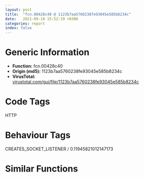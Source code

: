 ```yaml
---
layout: post
title:  "fcn.00428c40 @ 1123b7aa5760238fe93045e585b8234c"
date:   2021-09-10 15:52:19 +0300
categories: report
index: false
---
```


# Generic Information
- **Function:** fcn.00428c40
- **Origin (md5):** 1123b7aa5760238fe93045e585b8234c
- **VirusTotal:** [virustotal.com/gui/file/1123b7aa5760238fe93045e585b8234c][virustotal_ref]

# Code Tags
<span class="tag" id="HTTP">HTTP</span>


# Behaviour Tags
<span class="bhv-tag" id="CREATES_SOCKET_LISTENER">CREATES_SOCKET_LISTENER / 0.11945821012147173</span>

# Similar Functions
<script type="text/javascript" src="https://www.gstatic.com/charts/loader.js"></script>
<script type="text/javascript">

    google.charts.load('current', {'packages':['corechart']});
    google.charts.setOnLoadCallback(drawChart);

    function drawChart() {
    var data = new google.visualization.DataTable();
        data.addColumn('number', 'X');
        data.addColumn('number', 'Y');
        data.addColumn({type: 'string', role: 'tooltip', 'p': {'html': true}});
        data.addColumn({'type': 'string', 'role': 'style'});
        
        data.addRows([
    [-11.372940063476562, -87.92048645019531, '<b><a href="/report/fcn.00428c40@1123b7aa5760238fe93045e585b8234c">fcn.00428c40</a><br>@1123b7aa5760238fe93045e585b8234c</b><br>push ebp<br>mov ebp, esp<br>and esp, 0xfffffff8<br>sub esp, 0x124<br>mov eax, dword[0x437388]<br>push ebx<br>mov ebx, dword[sym.imp.WININET.dll_InternetSetOptionA]<br>push esi<br>mov esi, ecx<br>mov dword[esp+0x128], eax<br>mov eax, dword[esi+4]<br>test eax, eax<br>push edi<br>mov dword[esp+0x10], 0x7530<br>jne 0x428d47<br>mov eax, dword[esi+0x34]<br>test eax, eax<br>mov eax, dword[esi+0x10]<br>push 0<br>je 0x428c90<br>push str._local_<br>push str.proxy<br>push 3<br>jmp 0x428c98<br>mov ecx, dword[esi+0x58]<br>push 0<br>push 0<br>push ecx<br>push eax<br>call dword[sym.imp.WININET.dll_InternetOpenA]<br>test eax, eax<br>mov dword[esi+4], eax<br>jne 0x428cc4<br>call dword[sym.imp.KERNEL32.dll_GetLastError]<br>mov dword[esi+0x54], eax<br>xor eax, eax<br>mov ecx, dword[esp+0x12c]<br>call fcn.0041e6b7<br>pop edi<br>pop esi<br>pop ebx<br>mov esp, ebp<br>pop ebp<br>ret <br>xor edx, edx<br>mov dword[esp+0x14], edx<br>xor eax, eax<br>mov dword[esp+0x18], edx<br>mov byte[esp+0x20], dl<br>mov ecx, 0x40<br>lea edi, [esp+0x21]<br>rep stosd<br>stosw word<br>stosb byte<br>mov eax, dword[esi+0x34]<br>test eax, eax<br>mov dword[esp+0x1c], edx<br>je 0x428d30<br>movzx eax, word[esi+0x30]<br>mov ecx, dword[esi+0x2c]<br>push eax<br>push ecx<br>lea edx, [esp+0x28]<br>push str._s:_d<br>push edx<br>mov dword[esp+0x24], 3<br>call dword[sym.imp.USER32.dll_wsprintfA]<br>mov edx, dword[esi+4]<br>add esp, 0x10<br>push 0xc<br>lea ecx, [esp+0x18]<br>push ecx<br>push 0x26<br>lea eax, [esp+0x2c]<br>push edx<br>mov dword[esp+0x28], eax<br>call ebx<br>test eax, eax<br>je 0x428dfb<br>mov ecx, dword[esi+4]<br>push 4<br>lea eax, [esp+0x14]<br>push eax<br>push 2<br>push ecx<br>call ebx<br>test eax, eax<br>je 0x428dfb<br>mov eax, dword[esi+8]<br>test eax, eax<br>jne 0x428e20<br>mov eax, dword[esi+0x1c]<br>test eax, eax<br>push 0<br>push 0<br>push 3<br>jne 0x428d74<br>mov eax, dword[esi+0x14]<br>xor edx, edx<br>mov dx, word[esi+0x18]<br>push 0<br>push 0<br>push edx<br>push eax<br>mov eax, dword[esi+4]<br>push eax<br>jmp 0x428d8b<br>mov eax, dword[esi+0x24]<br>mov ecx, dword[esi+0x20]<br>mov edx, dword[esi+0x14]<br>push eax<br>push ecx<br>xor ecx, ecx<br>mov cx, word[esi+0x18]<br>push ecx<br>push edx<br>mov edx, dword[esi+4]<br>push edx<br>call dword[sym.imp.WININET.dll_InternetConnectA]<br>test eax, eax<br>mov dword[esi+8], eax<br>je 0x428dfb<br>push 0<br>call dword[sym.imp.WININET.dll_InternetAttemptConnect]<br>test eax, eax<br>jne 0x428dfb<br>mov ecx, dword[esi+8]<br>push 4<br>lea eax, [esp+0x14]<br>push eax<br>push 5<br>push ecx<br>call ebx<br>test eax, eax<br>je 0x428dfb<br>mov eax, dword[esi+8]<br>push 4<br>lea edx, [esp+0x14]<br>push edx<br>push 6<br>push eax<br>call ebx<br>test eax, eax<br>je 0x428dfb<br>mov eax, dword[esi+0x38]<br>test eax, eax<br>je 0x428e20<br>mov eax, dword[esi+0x3c]<br>mov ecx, dword[eax-0xc]<br>inc ecx<br>push ecx<br>mov ecx, dword[esi+8]<br>push eax<br>push 0x2b<br>push ecx<br>call ebx<br>test eax, eax<br>je 0x428dfb<br>mov eax, dword[esi+0x40]<br>mov ecx, dword[eax-0xc]<br>mov edx, dword[esi+8]<br>inc ecx<br>push ecx<br>push eax<br>push 0x2c<br>push edx<br>call ebx<br>test eax, eax<br>jne 0x428e20<br>call dword[sym.imp.KERNEL32.dll_GetLastError]<br>mov ecx, esi<br>mov dword[esi+0x54], eax<br>call fcn.00428b90<br>xor eax, eax<br>mov ecx, dword[esp+0x12c]<br>call fcn.0041e6b7<br>pop edi<br>pop esi<br>pop ebx<br>mov esp, ebp<br>pop ebp<br>ret <br>mov ecx, dword[esp+0x12c]<br>mov eax, 1<br>call fcn.0041e6b7<br>pop edi<br>pop esi<br>pop ebx<br>mov esp, ebp<br>pop ebp<br>ret <br><eoc> ', 'point { fill-color: #e0440e; }'],
[-317.8222351074219, -197.5604705810547, '<b><a href="/report/fcn.0049ae30@3e981d1767f44f5fe2446a49ffe52f4e">fcn.0049ae30</a><br>@3e981d1767f44f5fe2446a49ffe52f4e</b><br>mov eax, dword<br>push 0xffffffffffffffff<br>push 0x4c4298<br>push eax<br>mov dword<br>mov eax, dword[ecx+0x40]<br>sub esp, 0x18<br>cmp eax, 3<br>push edi<br>ja case.default.0x49ae51<br>jmp dword[eax*4+0x49af9c]<br>mov edi, dword[ecx+0x44]<br>jmp 0x49ae6a<br>mov edi, dword[ecx+0x48]<br>jmp 0x49ae6a<br>mov edi, dword[ecx+0x4c]<br>jmp 0x49ae6a<br>mov edi, dword[ecx+0x50]<br>test edi, edi<br>jne 0x49ae89<br>mov edi, dword[ecx+0x44]<br>test edi, edi<br>jne 0x49ae89<br>xor eax, eax<br>pop edi<br>mov ecx, dword[esp+0x18]<br>mov dword<br>add esp, 0x24<br>ret 8<br>push ebx<br>push ebp<br>push esi<br>lea ecx, [esp+0x18]<br>call fcn.004b9d2f<br>mov ebx, dword[esp+0x38]<br>mov dword[esp+0x30], 0<br>test ebx, ebx<br>jne 0x49aea9<br>xor eax, eax<br>jmp 0x49aeac<br>mov eax, dword[ebx+4]<br>push eax<br>call dword[sym.imp.GDI32.dll_CreateCompatibleDC]<br>push eax<br>lea ecx, [esp+0x1c]<br>call fcn.004b9de6<br>mov dword[esp+0x14], 0<br>mov dword[esp+0x10], 0x4d512c<br>mov esi, dword[esp+0x3c]<br>mov byte[esp+0x30], 1<br>mov eax, dword[esi+0xc]<br>mov ecx, dword[esi+4]<br>mov ebp, dword[esi]<br>sub eax, ecx<br>mov ecx, dword[esi+8]<br>push eax<br>mov eax, dword[ebx+4]<br>sub ecx, ebp<br>push ecx<br>push eax<br>call dword[sym.imp.GDI32.dll_CreateCompatibleBitmap]<br>push eax<br>lea ecx, [esp+0x14]<br>call fcn.004ba926<br>mov ebp, dword[sym.imp.GDI32.dll_SelectObject]<br>test edi, edi<br>je 0x49af11<br>mov ecx, dword[esp+0x1c]<br>push edi<br>push ecx<br>call ebp<br>mov edi, eax<br>jmp 0x49af13<br>xor edi, edi<br>mov ecx, dword[esi+0xc]<br>mov edx, dword[esi+4]<br>mov eax, dword[esi]<br>sub ecx, edx<br>mov edx, dword[esi+8]<br>mov esi, dword[esp+0x1c]<br>sub edx, eax<br>lea eax, [esp+0x18]<br>neg eax<br>push 0xcc0020<br>push ecx<br>sbb eax, eax<br>push edx<br>and eax, esi<br>push 0<br>push 0<br>push eax<br>push ecx<br>push edx<br>mov edx, dword[ebx+4]<br>push 0<br>push 0<br>push edx<br>call dword[sym.imp.GDI32.dll_StretchBlt]<br>test edi, edi<br>je 0x49af58<br>mov eax, dword[esp+0x1c]<br>push edi<br>push eax<br>call ebp<br>mov dword[esp+0x10], method.CGdiObject.virtual_0<br>lea ecx, [esp+0x10]<br>mov byte[esp+0x30], 2<br>call fcn.004ba97d<br>lea ecx, [esp+0x18]<br>mov dword[esp+0x30], 0xffffffff<br>call fcn.004b9e64<br>mov ecx, dword[esp+0x28]<br>pop esi<br>pop ebp<br>pop ebx<br>mov eax, 1<br>pop edi<br>mov dword<br>add esp, 0x24<br>ret 8<br><eoc> ', 'null'],
[-214.298828125, 68.16370391845703, '<b><a href="/report/fcn.00442950@3e981d1767f44f5fe2446a49ffe52f4e">fcn.00442950</a><br>@3e981d1767f44f5fe2446a49ffe52f4e</b><br>sub esp, 0x50<br>push ebx<br>push ebp<br>push esi<br>push edi<br>mov edi, dword[esp+0x64]<br>mov ebp, dword[edi]<br>call fcn.0043ce90<br>push eax<br>push ebp<br>call dword[sym.imp.GDI32.dll_SetStretchBltMode]<br>mov eax, dword[edi+4]<br>cmp eax, 3<br>je 0x442c6e<br>cmp eax, 4<br>je 0x442c6e<br>mov ebx, dword[esp+0x78]<br>test ebx, 0x80000000<br>je 0x442bfa<br>neg ebx<br>push ebp<br>mov dword[esp+0x7c], ebx<br>call fcn.004b9dd1<br>mov edi, dword[edi+0x14]<br>mov esi, eax<br>push edi<br>call fcn.004ba911<br>mov edi, eax<br>mov eax, dword[esi]<br>push 0xffffff<br>mov ecx, esi<br>call dword[eax+0x2c]<br>mov edx, dword[esi]<br>push 0<br>mov ecx, esi<br>mov dword[esp+0x1c], eax<br>call dword[edx+0x30]<br>lea ecx, [esp+0x28]<br>mov dword[esp+0x1c], eax<br>call fcn.004b9d2f<br>lea ecx, [esp+0x38]<br>call fcn.004b9d2f<br>test esi, esi<br>jne 0x4429df<br>xor eax, eax<br>jmp 0x4429e2<br>mov eax, dword[esi+4]<br>mov ebx, dword[sym.imp.GDI32.dll_CreateCompatibleDC]<br>push eax<br>call ebx<br>push eax<br>lea ecx, [esp+0x2c]<br>call fcn.004b9de6<br>test esi, esi<br>jne 0x4429fd<br>xor eax, eax<br>jmp 0x442a00<br>mov eax, dword[esi+4]<br>push eax<br>call ebx<br>push eax<br>lea ecx, [esp+0x3c]<br>call fcn.004b9de6<br>test edi, edi<br>jne 0x442a15<br>xor eax, eax<br>jmp 0x442a18<br>mov eax, dword[edi+4]<br>push eax<br>mov eax, dword[esp+0x30]<br>push eax<br>call fcn.004b9f27<br>lea ecx, [esp+0x48]<br>mov dword[esp+0x24], 0<br>mov dword[esp+0x20], 0x4d787c<br>mov edx, dword[edi+4]<br>push ecx<br>push 0x18<br>push edx<br>mov dword[esp+0x1c], eax<br>call dword[sym.imp.GDI32.dll_GetObjectA]<br>mov ebx, dword[esp+0x50]<br>mov edi, dword[esp+0x4c]<br>push 0<br>push 1<br>push 1<br>push ebx<br>push edi<br>call dword[sym.imp.GDI32.dll_CreateBitmap]<br>push eax<br>lea ecx, [esp+0x24]<br>call fcn.004ba926<br>lea eax, [esp+0x20]<br>mov edx, dword[esp+0x24]<br>neg eax<br>sbb eax, eax<br>and eax, edx<br>push eax<br>mov eax, dword[esp+0x40]<br>push eax<br>call fcn.004b9f27<br>mov ecx, dword[esp+0x78]<br>mov dword[esp+0x14], eax<br>push ecx<br>lea ecx, [esp+0x2c]<br>call fcn.004ba027<br>mov ebp, dword[esp+0x2c]<br>lea eax, [esp+0x28]<br>neg eax<br>mov edx, dword[esp+0x3c]<br>push 0xcc0020<br>sbb eax, eax<br>push 0<br>and eax, ebp<br>push 0<br>push eax<br>push ebx<br>push edi<br>push 0<br>push 0<br>push edx<br>call dword[sym.imp.GDI32.dll_BitBlt]<br>mov ebp, dword[esp+0x70]<br>cmp ebp, 0xffffffff<br>jne 0x442acc<br>mov eax, dword[esp+0x64]<br>mov ebp, dword[eax+8]<br>cmp dword[esp+0x74], 0xffffffff<br>jne 0x442ade<br>mov ecx, dword[esp+0x64]<br>mov edx, dword[ecx+0xc]<br>mov dword[esp+0x74], edx<br>mov edx, dword[esp+0x2c]<br>lea eax, [esp+0x28]<br>neg eax<br>push 0x660046<br>mov ecx, dword[esp+0x70]<br>sbb eax, eax<br>push ebx<br>push edi<br>and eax, edx<br>mov edx, dword[esp+0x74]<br>push 0<br>push 0<br>push eax<br>mov eax, dword[esp+0x8c]<br>push eax<br>mov eax, dword[esi+4]<br>push ebp<br>push ecx<br>push edx<br>push eax<br>call dword[sym.imp.GDI32.dll_StretchBlt]<br>lea eax, [esp+0x38]<br>push 0x8800c6<br>mov ecx, dword[esp+0x40]<br>mov edx, dword[esp+0x70]<br>neg eax<br>sbb eax, eax<br>push ebx<br>push edi<br>and eax, ecx<br>mov ecx, dword[esp+0x80]<br>push 0<br>push 0<br>push eax<br>mov eax, dword[esp+0x80]<br>push ecx<br>mov ecx, dword[esi+4]<br>push ebp<br>push edx<br>push eax<br>push ecx<br>call dword[sym.imp.GDI32.dll_StretchBlt]<br>lea eax, [esp+0x28]<br>push 0x660046<br>mov edx, dword[esp+0x30]<br>mov ecx, dword[esp+0x6c]<br>neg eax<br>sbb eax, eax<br>push ebx<br>push edi<br>and eax, edx<br>mov edx, dword[esp+0x80]<br>push 0<br>push 0<br>push eax<br>mov eax, dword[esp+0x84]<br>push edx<br>mov edx, dword[esi+4]<br>push ebp<br>push eax<br>push ecx<br>push edx<br>call dword[sym.imp.GDI32.dll_StretchBlt]<br>mov eax, dword[esp+0x10]<br>test eax, eax<br>je 0x442b94<br>mov eax, dword[eax+4]<br>push eax<br>mov eax, dword[esp+0x30]<br>push eax<br>call fcn.004b9f27<br>mov eax, dword[esp+0x14]<br>test eax, eax<br>je 0x442baa<br>mov eax, dword[eax+4]<br>mov ecx, dword[esp+0x3c]<br>push eax<br>push ecx<br>call fcn.004b9f27<br>mov edx, dword[esi]<br>mov ecx, esi<br>mov eax, dword[esp+0x18]<br>push eax<br>call dword[edx+0x2c]<br>mov edx, dword[esi]<br>mov ecx, esi<br>mov eax, dword[esp+0x1c]<br>push eax<br>call dword[edx+0x30]<br>lea ecx, [esp+0x20]<br>mov dword[esp+0x20], 0x4d6ac8<br>call fcn.004ba97d<br>lea ecx, [esp+0x38]<br>call fcn.004b9e64<br>lea ecx, [esp+0x28]<br>call fcn.004b9e64<br>pop edi<br>pop esi<br>pop ebp<br>pop ebx<br>add esp, 0x50<br>ret 0x18<br>push ebp<br>call dword[sym.imp.GDI32.dll_CreateCompatibleDC]<br>mov ecx, dword[edi+0x14]<br>mov esi, eax<br>push ecx<br>push esi<br>call dword[sym.imp.GDI32.dll_SelectObject]<br>mov ecx, dword[esp+0x74]<br>mov dword[esp+0x64], eax<br>cmp ecx, 0xffffffff<br>jne 0x442c1e<br>mov ecx, dword[edi+0xc]<br>mov eax, dword[esp+0x70]<br>cmp eax, 0xffffffff<br>jne 0x442c2a<br>mov eax, dword[edi+8]<br>mov edx, dword[edi+0xc]<br>push ebx<br>push edx<br>mov edx, dword[edi+8]<br>push edx<br>push 0<br>push 0<br>push esi<br>push ecx<br>mov ecx, dword[esp+0x84]<br>push eax<br>mov eax, dword[esp+0x8c]<br>push eax<br>push ecx<br>push ebp<br>call dword[sym.imp.GDI32.dll_StretchBlt]<br>mov edx, dword[esp+0x64]<br>push edx<br>push esi<br>call dword[sym.imp.GDI32.dll_SelectObject]<br>push esi<br>call dword[sym.imp.GDI32.dll_DeleteDC]<br>pop edi<br>pop esi<br>pop ebp<br>pop ebx<br>add esp, 0x50<br>ret 0x18<br>mov ecx, dword[esp+0x74]<br>cmp ecx, 0xffffffff<br>jne 0x442c7a<br>mov ecx, dword[edi+0xc]<br>mov eax, dword[esp+0x70]<br>cmp eax, 0xffffffff<br>jne 0x442c86<br>mov eax, dword[edi+8]<br>mov edx, dword[esp+0x68]<br>push 3<br>push 0<br>push 0<br>push ecx<br>mov ecx, dword[esp+0x7c]<br>push eax<br>mov eax, dword[edi+0x10]<br>push eax<br>push ecx<br>push edx<br>push ebp<br>call dword[sym.imp.USER32.dll_DrawIconEx]<br>pop edi<br>pop esi<br>pop ebp<br>pop ebx<br>add esp, 0x50<br>ret 0x18<br><eoc> ', 'null'],
[219.15628051757812, -136.1343231201172, '<b><a href="/report/fcn.004077b4@470263fe7e7cc115b95cd041d643e3b5">fcn.004077b4</a><br>@470263fe7e7cc115b95cd041d643e3b5</b><br>push ebp<br>mov ebp, esp<br>push ecx<br>push ecx<br>push ebx<br>mov dword[ebp-4], ecx<br>or ebx, 0xffffffff<br>push edi<br>mov ecx, 0x410<br>mov dword[ebp-8], edx<br>call fcn.00408cd4<br>mov edi, eax<br>test edi, edi<br>je 0x4078cc<br>push esi<br>lea eax, [edi+0x400]<br>push eax<br>call dword[sym.imp.KERNEL32.dll_GetSystemTime]<br>mov ecx, 0xe0c<br>call fcn.00408cd4<br>mov esi, eax<br>test esi, esi<br>je 0x4078c4<br>push 0x100<br>push esi<br>call dword[sym.imp.KERNEL32.dll_GetWindowsDirectoryW]<br>xor eax, eax<br>lea ecx, [esi+0x600]<br>mov word[esi+6], ax<br>mov edx, 0x100<br>push edx<br>lea eax, [esi+0x400]<br>push eax<br>lea eax, [esi+0x604]<br>push eax<br>lea eax, [esi+0x608]<br>push eax<br>push ecx<br>push edx<br>lea eax, [esi+0x200]<br>push eax<br>push esi<br>call dword[sym.imp.KERNEL32.dll_GetVolumeInformationW]<br>test eax, eax<br>je 0x4078bd<br>movzx eax, word[edi+0x406]<br>lea ecx, [esi+0x600]<br>xor eax, 8<br>push eax<br>movzx eax, word[edi+0x404]<br>xor eax, 7<br>push eax<br>movzx eax, word[edi+0x402]<br>xor eax, dword[ecx]<br>xor eax, 6<br>push eax<br>movzx eax, word[edi+0x400]<br>xor eax, dword[ecx]<br>xor eax, 5<br>push eax<br>push dword[ebp-4]<br>push str._s_x_x_x_x.lock<br>push edi<br>call dword[sym.imp.USER32.dll_wsprintfW]<br>add esp, 0x1c<br>push 0<br>push 0x4000002<br>push 1<br>push 0<br>push 3<br>push 0x40000000<br>push edi<br>call dword[sym.imp.KERNEL32.dll_CreateFileW]<br>mov ebx, eax<br>cmp ebx, 0xffffffff<br>jne 0x4078bd<br>call dword[sym.imp.KERNEL32.dll_GetLastError]<br>cmp eax, 0x50<br>jne 0x4078bd<br>mov eax, dword[ebp-8]<br>mov dword[eax], 1<br>mov ecx, esi<br>call fcn.00408ce5<br>mov ecx, edi<br>call fcn.00408ce5<br>pop esi<br>pop edi<br>mov eax, ebx<br>pop ebx<br>mov esp, ebp<br>pop ebp<br>ret <br><eoc> ', 'null'],
[306.221923828125, -452.37005615234375, '<b><a href="/report/fcn.00470010@4fe6510221c33bf023f6abed461fc13f">fcn.00470010</a><br>@4fe6510221c33bf023f6abed461fc13f</b><br>sub esp, 0x258<br>push ebx<br>push ebp<br>push esi<br>mov esi, eax<br>mov ebp, 1<br>push edi<br>mov dword[esp+0x10], ebp<br>test esi, esi<br>je 0x47008c<br>cmp word[esi], 0<br>je 0x47008c<br>push 4<br>push str._<br>push esi<br>call fcn.0048e8e4<br>add esp, 0xc<br>test eax, eax<br>mov eax, esi<br>jne 0x470048<br>lea eax, [esi+8]<br>mov ebx, 0x4aa5e8<br>call fcn.004095d0<br>test eax, eax<br>je 0x47007b<br>lea eax, [esp+0x18]<br>push eax<br>push esi<br>call dword[sym.imp.KERNEL32.dll_FindFirstFileW]<br>cmp eax, 0xffffffff<br>je 0x47008c<br>push eax<br>call dword[sym.imp.KERNEL32.dll_FindClose]<br>mov eax, ebp<br>pop edi<br>pop esi<br>pop ebp<br>pop ebx<br>add esp, 0x258<br>ret <br>push esi<br>call dword[sym.imp.KERNEL32.dll_GetFileAttributesW]<br>cmp eax, 0xffffffff<br>setne al<br>test al, al<br>jne 0x47006e<br>push 0<br>push 0<br>push 1<br>push 0<br>push 0<br>push 0x40000000<br>push esi<br>call dword[sym.imp.KERNEL32.dll_CreateFileW]<br>mov edi, eax<br>cmp edi, 0xffffffff<br>je 0x47006e<br>mov edx, dword[esp+0x26c]<br>mov eax, edx<br>lea esi, [eax+2]<br>mov cx, word[eax]<br>add eax, 2<br>test cx, cx<br>jne 0x4700b5<br>mov ebp, dword[sym.imp.KERNEL32.dll_WriteFile]<br>sub eax, esi<br>sar eax, 1<br>mov esi, eax<br>mov ecx, 0x5d<br>push 0<br>mov word[edx+esi*2], cx<br>lea edx, [esp+0x18]<br>push edx<br>push 4<br>push 0x4bcd34<br>push edi<br>lea ebx, [esi+esi+2]<br>call ebp<br>test eax, eax<br>je 0x470112<br>cmp dword[esp+0x14], 4<br>jne 0x470112<br>mov ecx, dword[esp+0x26c]<br>push 0<br>lea eax, [esp+0x18]<br>push eax<br>push ebx<br>push ecx<br>push edi<br>call ebp<br>test eax, eax<br>je 0x470112<br>cmp dword[esp+0x14], ebx<br>je 0x47011a<br>mov dword[esp+0x10], 0<br>push edi<br>call dword[sym.imp.KERNEL32.dll_CloseHandle]<br>test eax, eax<br>jne 0x470129<br>mov dword[esp+0x10], eax<br>mov eax, dword[esp+0x26c]<br>pop edi<br>xor edx, edx<br>mov word[eax+esi*2], dx<br>mov eax, dword[esp+0xc]<br>pop esi<br>pop ebp<br>pop ebx<br>add esp, 0x258<br>ret <br><eoc> ', 'null'],
[-354.3953552246094, 81.00900268554688, '<b><a href="/report/fcn.0048d0a0@3e981d1767f44f5fe2446a49ffe52f4e">fcn.0048d0a0</a><br>@3e981d1767f44f5fe2446a49ffe52f4e</b><br>sub esp, 0x18<br>mov eax, dword[esp+0x28]<br>push ebx<br>push ebp<br>mov ebx, ecx<br>push esi<br>dec eax<br>push edi<br>mov dword[esp+0x14], ebx<br>je 0x48d0de<br>dec eax<br>je 0x48d0cc<br>dec eax<br>jne 0x48d0de<br>mov dword[esp+0x10], 0x4f3488<br>mov dword[esp+0x38], 0x743c00<br>jmp 0x48d0ee<br>mov dword[esp+0x10], 0x4f3418<br>mov dword[esp+0x38], 0x66237<br>jmp 0x48d0ee<br>mov dword[esp+0x10], 0x4f33a8<br>mov dword[esp+0x38], 0x733c00<br>mov esi, dword[esp+0x30]<br>lea eax, [esp+0x18]<br>push esi<br>push eax<br>call dword[sym.imp.USER32.dll_CopyRect]<br>mov eax, dword[esp+0x44]<br>mov edi, dword[esp+0x2c]<br>test eax, eax<br>je 0x48d113<br>cmp eax, 2<br>jne 0x48d243<br>mov ecx, dword[esp+0x38]<br>push ecx<br>call dword[sym.imp.GDI32.dll_CreateSolidBrush]<br>mov ebp, eax<br>mov eax, dword[edi+4]<br>lea edx, [esp+0x18]<br>push ebp<br>push edx<br>push eax<br>call dword[sym.imp.USER32.dll_FrameRect]<br>push ebp<br>call dword[sym.imp.GDI32.dll_DeleteObject]<br>push 0xffffffffffffffff<br>lea ecx, [esp+0x1c]<br>push 0xffffffffffffffff<br>push ecx<br>call dword[sym.imp.USER32.dll_InflateRect]<br>mov eax, dword[esp+0x3c]<br>test eax, eax<br>je 0x48d169<br>cmp eax, 1<br>jne 0x48d155<br>jmp 0x48d169<br>cmp eax, 2<br>jne 0x48d15c<br>jmp 0x48d169<br>xor edx, edx<br>cmp eax, 3<br>setne dl<br>add edx, 3<br>mov eax, edx<br>mov ebp, dword[esp+0x10]<br>mov ecx, dword[edi+4]<br>shl eax, 4<br>add eax, ebp<br>push eax<br>lea eax, [esp+0x1c]<br>push eax<br>push ecx<br>mov ecx, ebx<br>call fcn.0048d2b0<br>push 0xfffffffffffffffe<br>lea edx, [esp+0x1c]<br>push 0xfffffffffffffffe<br>push edx<br>call dword[sym.imp.USER32.dll_InflateRect]<br>mov ecx, dword[edi+4]<br>add ebp, 0x60<br>lea eax, [esp+0x18]<br>push ebp<br>push eax<br>push ecx<br>mov ecx, ebx<br>call fcn.0048d2b0<br>mov ebp, dword[ebx+0x3c]<br>mov edx, dword[esi+4]<br>mov eax, dword[esi]<br>mov ecx, dword[edi+4]<br>mov ebx, dword[sym.imp.GDI32.dll_SetPixel]<br>push ebp<br>push edx<br>push eax<br>push ecx<br>call ebx<br>mov edx, dword[esi+0xc]<br>mov eax, dword[esi]<br>mov ecx, dword[edi+4]<br>dec edx<br>push ebp<br>push edx<br>push eax<br>push ecx<br>call ebx<br>mov eax, dword[esi+8]<br>mov edx, dword[esi+4]<br>mov ecx, dword[edi+4]<br>push ebp<br>dec eax<br>push edx<br>push eax<br>push ecx<br>call ebx<br>mov edx, dword[esi+0xc]<br>mov eax, dword[esi+8]<br>mov ecx, dword[edi+4]<br>dec edx<br>push ebp<br>dec eax<br>push edx<br>push eax<br>push ecx<br>call ebx<br>mov edx, dword[esi+4]<br>mov ebp, dword[esp+0x38]<br>mov eax, dword[esi]<br>mov ecx, dword[edi+4]<br>inc edx<br>push ebp<br>inc eax<br>push edx<br>push eax<br>push ecx<br>call ebx<br>mov edx, dword[esi+0xc]<br>mov eax, dword[esi]<br>mov ecx, dword[edi+4]<br>sub edx, 2<br>push ebp<br>inc eax<br>push edx<br>push eax<br>push ecx<br>call ebx<br>mov edx, dword[esi+4]<br>mov eax, dword[esi+8]<br>mov ecx, dword[edi+4]<br>inc edx<br>push ebp<br>sub eax, 2<br>push edx<br>push eax<br>push ecx<br>call ebx<br>mov edx, dword[esi+0xc]<br>mov eax, dword[esi+8]<br>mov ecx, dword[edi+4]<br>sub edx, 2<br>push ebp<br>sub eax, 2<br>push edx<br>push eax<br>push ecx<br>call ebx<br>mov eax, dword[esp+0x44]<br>mov ebx, dword[esp+0x14]<br>test eax, eax<br>je 0x48d24c<br>cmp eax, 1<br>jne 0x48d2a2<br>mov edx, dword[esp+0x40]<br>mov eax, dword[edi+4]<br>push edx<br>push eax<br>call dword[sym.imp.GDI32.dll_SetTextColor]<br>add ebx, 0x158<br>test ebx, ebx<br>jne 0x48d269<br>xor eax, eax<br>jmp 0x48d26c<br>mov eax, dword[ebx+4]<br>mov ecx, dword[edi+4]<br>mov ebx, dword[sym.imp.GDI32.dll_SelectObject]<br>push eax<br>push ecx<br>call ebx<br>mov edx, dword[edi+4]<br>push 1<br>push edx<br>mov ebp, eax<br>call dword[sym.imp.GDI32.dll_SetBkMode]<br>mov eax, dword[esp+0x34]<br>mov ecx, dword[edi+4]<br>push 0x25<br>push esi<br>push 0xffffffffffffffff<br>push eax<br>push ecx<br>call dword[sym.imp.USER32.dll_DrawTextA]<br>mov edx, dword[edi+4]<br>push ebp<br>push edx<br>call ebx<br>pop edi<br>pop esi<br>pop ebp<br>pop ebx<br>add esp, 0x18<br>ret 0x1c<br><eoc> ', 'null'],
[74.41041564941406, -538.1539916992188, '<b><a href="/report/fcn.00441ab0@4fe6510221c33bf023f6abed461fc13f">fcn.00441ab0</a><br>@4fe6510221c33bf023f6abed461fc13f</b><br>push ebp<br>mov ebp, esp<br>and esp, 0xfffffff8<br>sub esp, 0x484<br>push ebx<br>push esi<br>mov esi, dword[0x4c6458]<br>cmp word[esi], 0<br>push edi<br>jne 0x441b1c<br>mov eax, dword[0x4c28ec]<br>cmp byte[eax+0x104], 0<br>mov dword[eax+0x30], 0x57<br>jne 0x441aff<br>mov eax, dword[0x4c6cb4]<br>push 1<br>push 0<br>push 0xffffffffffffffff<br>push 0x4a331c<br>push eax<br>call fcn.00476680<br>pop edi<br>pop esi<br>pop ebx<br>mov esp, ebp<br>pop ebp<br>ret 4<br>mov ecx, dword[ebp+8]<br>push 0x4ab02c<br>push 0<br>push 0x4a331c<br>call fcn.0042dc50<br>pop edi<br>pop esi<br>pop ebx<br>mov esp, ebp<br>pop ebp<br>ret 4<br>mov ebx, 0x4aa5e8<br>mov eax, esi<br>call fcn.004095d0<br>test eax, eax<br>jne 0x441b69<br>push eax<br>call dword[sym.imp.KERNEL32.dll_SetLastError]<br>push esi<br>call dword[sym.imp.KERNEL32.dll_DeleteFileW]<br>test eax, eax<br>sete cl<br>mov byte[esp+0x14], cl<br>call dword[sym.imp.KERNEL32.dll_GetLastError]<br>mov edx, dword[0x4c28ec]<br>mov ecx, dword[ebp+8]<br>mov dword[edx+0x30], eax<br>mov eax, dword[esp+0x14]<br>push eax<br>push ecx<br>call fcn.0042dd40<br>pop edi<br>pop esi<br>pop ebx<br>mov esp, ebp<br>pop ebp<br>ret 4<br>mov ebx, dword[ebp+8]<br>xor edi, edi<br>mov ecx, ebx<br>call fcn.00420f30<br>cmp eax, 0x104<br>jb 0x441bcc<br>mov eax, dword[0x4c28ec]<br>cmp byte[eax+0x104], 0<br>mov dword[eax+0x30], 0x6f<br>jne 0x441bb0<br>mov edx, dword[0x4c6cb4]<br>push 1<br>push edi<br>push 0xffffffffffffffff<br>push 0x4a331c<br>push edx<br>call fcn.00476680<br>pop edi<br>pop esi<br>pop ebx<br>mov esp, ebp<br>pop ebp<br>ret 4<br>push 0x4ab02c<br>push 0<br>push 0x4a331c<br>mov ecx, ebx<br>call fcn.0042dc50<br>pop edi<br>pop esi<br>pop ebx<br>mov esp, ebp<br>pop ebp<br>ret 4<br>lea eax, [esp+0x240]<br>push eax<br>xor edi, edi<br>push esi<br>mov dword[esp+0x18], edi<br>call dword[sym.imp.KERNEL32.dll_FindFirstFileW]<br>mov dword[esp+0x14], eax<br>cmp eax, 0xffffffff<br>jne 0x441c13<br>call dword[sym.imp.KERNEL32.dll_GetLastError]<br>mov ecx, dword[0x4c28ec]<br>push 0x18<br>push edi<br>mov dword[ecx+0x30], eax<br>mov eax, dword[0x4c6cb4]<br>push edi<br>call fcn.004010e0<br>lea eax, [edi+1]<br>pop edi<br>pop esi<br>pop ebx<br>mov esp, ebp<br>pop ebp<br>ret 4<br>lea edx, [esp+0x38]<br>mov eax, esi<br>sub edx, esi<br>jmp 0x441c20<br>movzx ecx, word[eax]<br>mov word[edx+eax], cx<br>add eax, 2<br>cmp cx, di<br>jne 0x441c20<br>lea edx, [esp+0x38]<br>push 0x5c<br>push edx<br>call fcn.0048e91d<br>add esp, 8<br>cmp eax, edi<br>je 0x441c61<br>xor ecx, ecx<br>mov word[eax+2], cx<br>lea eax, [esp+0x38]<br>lea edx, [eax+2]<br>nop <br>mov cx, word[eax]<br>add eax, 2<br>cmp cx, di<br>jne 0x441c50<br>sub eax, edx<br>sar eax, 1<br>jmp 0x441c6a<br>xor edx, edx<br>mov word[esp+0x38], dx<br>xor eax, eax<br>mov edx, dword[0x4c28ec]<br>mov ebx, dword[sym.imp.KERNEL32.dll_GetLastError]<br>lea ecx, [esp+eax*2+0x38]<br>mov esi, 0x103<br>mov dword[edx+0x30], edi<br>mov edi, dword[sym.imp.KERNEL32.dll_GetTickCount]<br>mov dword[esp+0x18], ecx<br>sub esi, eax<br>mov edi, edi<br>call edi<br>sub eax, dword[0x4c9124]<br>mov ecx, dword[0x4c28ec]<br>cmp eax, dword[ecx+0xd4]<br>jbe 0x441cd0<br>push 0<br>push 0<br>push 0<br>push 0<br>lea edx, [esp+0x2c]<br>push edx<br>call dword[sym.imp.USER32.dll_PeekMessageW]<br>test eax, eax<br>je 0x441cc9<br>push 1<br>push 0xffffffffffffffff<br>call fcn.00401340<br>add esp, 8<br>call edi<br>mov dword[0x4c9124], eax<br>test byte[esp+0x240], 0x10<br>jne 0x441d41<br>lea eax, [esp+0x26c]<br>lea edx, [eax+2]<br>mov cx, word[eax]<br>add eax, 2<br>test cx, cx<br>jne 0x441ce4<br>sub eax, edx<br>sar eax, 1<br>cmp eax, esi<br>jbe 0x441d05<br>mov eax, dword[0x4c28ec]<br>mov dword[eax+0x30], 0x6f<br>jmp 0x441d3d<br>mov edx, dword[esp+0x18]<br>lea eax, [esp+0x26c]<br>mov ecx, eax<br>sub edx, ecx<br>movzx ecx, word[eax]<br>mov word[edx+eax], cx<br>add eax, 2<br>test cx, cx<br>jne 0x441d14<br>lea edx, [esp+0x38]<br>push edx<br>call dword[sym.imp.KERNEL32.dll_DeleteFileW]<br>test eax, eax<br>jne 0x441d41<br>call ebx<br>mov ecx, dword[0x4c28ec]<br>mov dword[ecx+0x30], eax<br>inc dword[esp+0x10]<br>mov eax, dword[esp+0x14]<br>lea edx, [esp+0x240]<br>push edx<br>push eax<br>call dword[sym.imp.KERNEL32.dll_FindNextFileW]<br>test eax, eax<br>jne 0x441c90<br>mov ecx, dword[esp+0x14]<br>push ecx<br>call dword[sym.imp.KERNEL32.dll_FindClose]<br>mov edx, dword[esp+0x10]<br>mov eax, dword[ebp+8]<br>push edx<br>push eax<br>call fcn.0042de00<br>pop edi<br>pop esi<br>pop ebx<br>mov esp, ebp<br>pop ebp<br>ret 4<br><eoc> ', 'null'],
[-141.57720947265625, -227.85751342773438, '<b><a href="/report/fcn.00481190@3e981d1767f44f5fe2446a49ffe52f4e">fcn.00481190</a><br>@3e981d1767f44f5fe2446a49ffe52f4e</b><br>sub esp, 0x44<br>push ebx<br>push ebp<br>push esi<br>mov esi, ecx<br>push edi<br>mov eax, dword[esi+0x3c]<br>test eax, eax<br>je 0x4812ad<br>push eax<br>call dword[sym.imp.USER32.dll_IsWindow]<br>test eax, eax<br>je 0x4812ad<br>mov eax, dword[esi+0x3c]<br>push eax<br>call fcn.004b5548<br>mov esi, eax<br>test esi, esi<br>je 0x4812ad<br>mov ebx, dword[esp+0x58]<br>mov ecx, dword[esi+0x1c]<br>mov ebp, dword[sym.imp.USER32.dll_SendMessageA]<br>push 0<br>push ebx<br>push 0x419<br>push ecx<br>call ebp<br>mov edi, eax<br>test edi, edi<br>jl 0x4812ad<br>mov ecx, esi<br>call fcn.00481120<br>cmp edi, eax<br>jge 0x4812ad<br>mov eax, dword[esi+0xc4]<br>mov edx, dword[esi+0xc0]<br>mov dword[esp+0x2c], eax<br>mov eax, dword[esp+0x5c]<br>xor ecx, ecx<br>mov dword[esp+0x28], edx<br>cmp eax, ecx<br>mov dword[esp+0x30], eax<br>mov dword[esp+0x34], ecx<br>mov dword[esp+0x4c], ecx<br>mov dword[esp+0x50], ecx<br>mov dword[esp+0x38], edi<br>jne 0x481233<br>mov dword[esp+0x34], 1<br>jmp 0x48128e<br>mov edx, dword[esi+0x1c]<br>lea ecx, [esp+0x18]<br>push ecx<br>push ebx<br>push 0x433<br>push edx<br>call ebp<br>test eax, eax<br>je 0x4812ad<br>mov eax, dword[esp+0x60]<br>mov ecx, dword[esp+0x18]<br>mov edx, dword[esp+0x24]<br>mov dword[esp+0x10], ecx<br>mov dword[eax], 0<br>mov ecx, dword[esi+0x1c]<br>lea eax, [esp+0x10]<br>add edx, 2<br>push eax<br>push ecx<br>mov dword[esp+0x1c], edx<br>call dword[sym.imp.USER32.dll_ClientToScreen]<br>mov edx, dword[esp+0x10]<br>mov eax, dword[esp+0x14]<br>mov dword[esp+0x34], 3<br>mov dword[esp+0x3c], edx<br>mov dword[esp+0x40], eax<br>xor ecx, ecx<br>push ecx<br>lea ecx, [esp+0x2c]<br>push ecx<br>push 0x7d8<br>call fcn.004806d0<br>pop edi<br>pop esi<br>pop ebp<br>mov eax, 1<br>pop ebx<br>add esp, 0x44<br>ret 0xc<br>pop edi<br>pop esi<br>pop ebp<br>xor eax, eax<br>pop ebx<br>add esp, 0x44<br>ret 0xc<br><eoc> ', 'null'],
[146.1667938232422, 543.4149780273438, '<b><a href="/report/fcn.00471e50@289859175c221b107317af7727d26c17">fcn.00471e50</a><br>@289859175c221b107317af7727d26c17</b><br>sub esp, 0xc<br>push ebx<br>push ebp<br>push esi<br>push edi<br>mov edi, dword[esp+0x24]<br>mov eax, edi<br>lea edx, [eax+1]<br>mov cl, byte[eax]<br>inc eax<br>test cl, cl<br>jne 0x471e60<br>sub eax, edx<br>mov esi, eax<br>lea ebp, [esi+esi]<br>push ebp<br>call dword[0x4cfe80]<br>mov ebx, eax<br>add esp, 4<br>test ebx, ebx<br>jne 0x471e89<br>pop edi<br>pop esi<br>pop ebp<br>lea eax, [ebx+0x1b]<br>pop ebx<br>add esp, 0xc<br>ret <br>mov ecx, ebx<br>call fcn.00471df0<br>push 0xf0000000<br>push 1<br>push 0<br>push 0<br>lea eax, [esp+0x24]<br>push eax<br>call dword[sym.imp.ADVAPI32.dll_CryptAcquireContextA]<br>mov esi, dword[esp+0x28]<br>test eax, eax<br>je 0x471f0f<br>mov edx, dword[esp+0x14]<br>lea ecx, [esp+0x10]<br>push ecx<br>push 0<br>push 0<br>push 0x8002<br>push edx<br>call dword[sym.imp.ADVAPI32.dll_CryptCreateHash]<br>test eax, eax<br>je 0x471f02<br>mov eax, dword[esp+0x10]<br>push 0<br>push ebp<br>push ebx<br>push eax<br>mov dword[esp+0x28], 0x10<br>call dword[sym.imp.ADVAPI32.dll_CryptHashData]<br>mov edx, dword[esp+0x10]<br>push 0<br>lea ecx, [esp+0x1c]<br>push ecx<br>push esi<br>push 2<br>push edx<br>call dword[sym.imp.ADVAPI32.dll_CryptGetHashParam]<br>mov eax, dword[esp+0x10]<br>push eax<br>call dword[sym.imp.ADVAPI32.dll_CryptDestroyHash]<br>mov ecx, dword[esp+0x14]<br>push 0<br>push ecx<br>call dword[sym.imp.ADVAPI32.dll_CryptReleaseContext]<br>xor eax, eax<br>mov dword[esi+0x10], eax<br>push ebx<br>mov byte[esi+0x14], al<br>call dword[0x4cfe84]<br>add esp, 4<br>pop edi<br>pop esi<br>pop ebp<br>xor eax, eax<br>pop ebx<br>add esp, 0xc<br>ret <br><eoc> ', 'null'],
[-151.2212677001953, -423.919189453125, '<b><a href="/report/fcn.004057a0@d59f9c4f445b9f980173dec064f55091">fcn.004057a0</a><br>@d59f9c4f445b9f980173dec064f55091</b><br>sub esp, 0x45c<br>mov eax, dword[0x436210]<br>xor eax, esp<br>mov dword[esp+0x458], eax<br>push esi<br>mov esi, ecx<br>mov eax, dword[esi]<br>mov edx, dword[eax+8]<br>call edx<br>cmp dword[esi+8], 0<br>jne 0x4057d0<br>push str.d3d9.dll<br>mov ecx, esi<br>call fcn.00405630<br>mov eax, dword[esi+8]<br>test eax, eax<br>je 0x4058c5<br>push ebp<br>mov ebp, dword[sym.imp.KERNEL32.dll_GetProcAddress]<br>push str.Direct3DCreate9<br>push eax<br>call ebp<br>test eax, eax<br>je 0x4058be<br>push edi<br>push 0x20<br>call eax<br>mov edi, eax<br>test edi, edi<br>mov dword[esi+0x28], edi<br>jne 0x405804<br>xor al, al<br>jmp 0x405832<br>mov eax, dword[edi]<br>mov ecx, dword[eax+0x10]<br>push ebx<br>push edi<br>call ecx<br>mov ebx, dword[esp+0x470]<br>cmp ebx, eax<br>mov dword[esi+0xc], eax<br>jae 0x40582f<br>mov edx, dword[edi]<br>mov ecx, dword[edx+0x14]<br>lea eax, [esp+0x1c]<br>push eax<br>push 0<br>push ebx<br>push edi<br>call ecx<br>test eax, eax<br>je 0x40584c<br>xor al, al<br>pop ebx<br>pop edi<br>pop ebp<br>pop esi<br>mov ecx, dword[esp+0x458]<br>xor ecx, esp<br>call fcn.00408c53<br>add esp, 0x45c<br>ret 4<br>mov eax, dword[esp+0x448]<br>mov edx, dword[esp+0x444]<br>mov ecx, dword[esp+0x43c]<br>mov dword[esi+0x14], eax<br>mov eax, dword[esi+8]<br>mov dword[esi+0x10], edx<br>mov edx, dword[esp+0x440]<br>push str.Direct3DCreate9Ex<br>push eax<br>mov dword[esi+0x18], ecx<br>mov dword[esi+0x1c], edx<br>call ebp<br>test eax, eax<br>je 0x4058b7<br>lea ecx, [esp+0x10]<br>push ecx<br>push 0x20<br>call eax<br>test eax, eax<br>jl 0x4058b7<br>mov eax, dword[esp+0x10]<br>lea ecx, [esp+0x14]<br>push ecx<br>mov dword[esi+0x2c], eax<br>mov edx, dword[eax]<br>mov edx, dword[edx+0x54]<br>push ebx<br>push eax<br>call edx<br>test eax, eax<br>jl 0x4058b7<br>mov eax, dword[esp+0x14]<br>mov ecx, dword[esp+0x18]<br>mov dword[esi+0x20], eax<br>mov dword[esi+0x24], ecx<br>mov al, 1<br>jmp 0x405831<br>xor al, al<br>jmp 0x405833<br>mov ecx, dword[esp+0x45c]<br>pop esi<br>xor ecx, esp<br>xor al, al<br>call fcn.00408c53<br>add esp, 0x45c<br>ret 4<br><eoc> ', 'null'],
[-77.59049224853516, 449.6788330078125, '<b><a href="/report/fcn.00402ff0@0403abd1e9e066fc89cddd5736647282">fcn.00402ff0</a><br>@0403abd1e9e066fc89cddd5736647282</b><br>push 0xffffffffffffffff<br>push 0x40c806<br>mov eax, dword<br>push eax<br>mov dword<br>sub esp, 0x134<br>push esi<br>push 0<br>push 2<br>call sub.KERNEL32.dll_CreateToolhelp32Snapshot<br>mov esi, eax<br>lea eax, [esp+0x10]<br>push eax<br>push esi<br>mov dword[esp+0x14], esi<br>mov dword[esp+0x18], 0x128<br>call sub.KERNEL32.dll_Process32First<br>test eax, eax<br>je 0x403110<br>mov ecx, dword[esp+0x148]<br>push ecx<br>lea ecx, [esp+8]<br>call sub.MFC42.DLL_CString::CString<br>lea ecx, [esp+4]<br>mov dword[esp+0x140], 0<br>call sub.MFC42.DLL_CString::MakeLower<br>lea edx, [esp+0x10]<br>push edx<br>push esi<br>call sub.KERNEL32.dll_Process32Next<br>test eax, eax<br>je 0x4030fc<br>push ebx<br>mov ebx, dword[sym.imp.KERNEL32.dll_CloseHandle]<br>push ebp<br>mov ebp, dword[sym.imp.KERNEL32.dll_TerminateProcess]<br>push edi<br>mov edi, dword[sym.imp.KERNEL32.dll_OpenProcess]<br>lea eax, [esp+0x40]<br>lea ecx, [esp+0x14]<br>push eax<br>call sub.MFC42.DLL_CString::CString<br>lea ecx, [esp+0x14]<br>mov byte[esp+0x14c], 1<br>call sub.MFC42.DLL_CString::MakeLower<br>mov ecx, dword[esp+0x10]<br>mov edx, dword[esp+0x14]<br>push ecx<br>push edx<br>call dword[sym.imp.MSVCRT.dll__mbscmp]<br>add esp, 8<br>test eax, eax<br>jne 0x4030d5<br>mov eax, dword[esp+0x24]<br>push eax<br>push 0<br>push 0x100001<br>call edi<br>mov esi, eax<br>test esi, esi<br>je 0x4030d5<br>push 0<br>push esi<br>call ebp<br>push esi<br>call ebx<br>lea ecx, [esp+0x14]<br>mov byte[esp+0x14c], 0<br>call fcn.0040bf10<br>mov edx, dword[esp+0x18]<br>lea ecx, [esp+0x1c]<br>push ecx<br>push edx<br>call sub.KERNEL32.dll_Process32Next<br>test eax, eax<br>jne 0x403083<br>pop edi<br>pop ebp<br>pop ebx<br>lea ecx, [esp+4]<br>mov dword[esp+0x140], 0xffffffff<br>call fcn.0040bf10<br>mov ecx, dword[esp+0x138]<br>xor eax, eax<br>pop esi<br>mov dword<br>add esp, 0x140<br>ret <br><eoc> ', 'null'],
[203.31796264648438, 426.9966735839844, '<b><a href="/report/fcn.004e0e90@279a61b1e76da49531f1f16fd1102a2d">fcn.004e0e90</a><br>@279a61b1e76da49531f1f16fd1102a2d</b><br>sub esp, 0xc<br>push ebx<br>push ebp<br>push esi<br>push edi<br>mov edi, dword[esp+0x24]<br>mov eax, edi<br>lea edx, [eax+1]<br>mov cl, byte[eax]<br>inc eax<br>test cl, cl<br>jne 0x4e0ea0<br>sub eax, edx<br>mov esi, eax<br>lea ebp, [esi+esi]<br>push ebp<br>call dword[0x5401f8]<br>mov ebx, eax<br>add esp, 4<br>test ebx, ebx<br>jne 0x4e0ec9<br>pop edi<br>pop esi<br>pop ebp<br>lea eax, [ebx+0x1b]<br>pop ebx<br>add esp, 0xc<br>ret <br>mov ecx, ebx<br>call fcn.004e0e30<br>push 0xf0000000<br>push 1<br>push 0<br>push 0<br>lea eax, [esp+0x24]<br>push eax<br>call dword[sym.imp.ADVAPI32.dll_CryptAcquireContextA]<br>mov esi, dword[esp+0x28]<br>test eax, eax<br>je 0x4e0f4f<br>mov edx, dword[esp+0x14]<br>lea ecx, [esp+0x10]<br>push ecx<br>push 0<br>push 0<br>push 0x8002<br>push edx<br>call dword[sym.imp.ADVAPI32.dll_CryptCreateHash]<br>test eax, eax<br>je 0x4e0f42<br>mov eax, dword[esp+0x10]<br>push 0<br>push ebp<br>push ebx<br>push eax<br>mov dword[esp+0x28], 0x10<br>call dword[sym.imp.ADVAPI32.dll_CryptHashData]<br>mov edx, dword[esp+0x10]<br>push 0<br>lea ecx, [esp+0x1c]<br>push ecx<br>push esi<br>push 2<br>push edx<br>call dword[sym.imp.ADVAPI32.dll_CryptGetHashParam]<br>mov eax, dword[esp+0x10]<br>push eax<br>call dword[sym.imp.ADVAPI32.dll_CryptDestroyHash]<br>mov ecx, dword[esp+0x14]<br>push 0<br>push ecx<br>call dword[sym.imp.ADVAPI32.dll_CryptReleaseContext]<br>xor eax, eax<br>mov dword[esi+0x10], eax<br>push ebx<br>mov byte[esi+0x14], al<br>call dword[0x5401fc]<br>add esp, 4<br>pop edi<br>pop esi<br>pop ebp<br>xor eax, eax<br>pop ebx<br>add esp, 0xc<br>ret <br><eoc> ', 'null'],
[112.16631317138672, 155.6184539794922, '<b><a href="/report/fcn.307834f0@e0efd357fccc8f4e2c059b0b54118ba8">fcn.307834f0</a><br>@e0efd357fccc8f4e2c059b0b54118ba8</b><br>sub esp, 0x40<br>push ebx<br>push esi<br>mov esi, dword[esp+0x4c]<br>push edi<br>push ebp<br>xor ebx, ebx<br>mov eax, dword[esi]<br>push eax<br>call dword[sym.imp.USER32.dll_GetDC]<br>mov edi, eax<br>test edi, edi<br>je 0x307838e7<br>mov ax, word[esi+0x5c]<br>push eax<br>call fcn.307839e0<br>add esp, 4<br>test eax, eax<br>jne 0x3078354c<br>mov eax, dword[esi+0x40]<br>mov ecx, dword[esi+0x44]<br>mov edx, dword[esi+0x30]<br>mov dword[esp+0x40], ebx<br>mov dword[esp+0x44], ebx<br>push edx<br>mov dword[esp+0x4c], eax<br>mov dword[esp+0x50], ecx<br>lea eax, [esp+0x44]<br>push eax<br>push edi<br>call dword[sym.imp.USER32.dll_FillRect]<br>jmp 0x307838dd<br>mov ecx, dword[esi+0x64]<br>mov eax, dword[esi+0x48]<br>mov edx, dword[esi+0x4c]<br>mov dword[esp+0x18], ecx<br>mov ecx, dword[esi+0x54]<br>mov dword[esp+0x1c], eax<br>mov eax, dword[esi+0x50]<br>xor ebx, ebx<br>mov dword[esp+0x20], edx<br>mov dword[esp+0x28], ecx<br>mov edx, dword[esi+0x58]<br>mov dword[esp+0x24], eax<br>mov dword[esp+0x2c], edx<br>cmp edx, ebx<br>jle 0x307835f1<br>mov ebp, dword[esp+0x18]<br>xor eax, eax<br>mov edx, 1<br>mov ax, word[esi+0x5c]<br>mov cl, bl<br>shl edx, cl<br>test edx, eax<br>je 0x307835e7<br>cmp dword[ebp], 0<br>jne 0x307835e7<br>lea eax, [esp+0x38]<br>lea ecx, [esp+0x30]<br>push eax<br>push ecx<br>push ebx<br>push esi<br>call fcn.30784fc0<br>add esp, 0x10<br>test eax, eax<br>je 0x307835e7<br>mov eax, dword[esp+0x30]<br>mov ecx, dword[esp+0x34]<br>lea edx, [esp+0x40]<br>mov dword[esp+0x40], eax<br>mov eax, dword[esp+0x38]<br>mov dword[esp+0x44], ecx<br>add eax, dword[esp+0x30]<br>mov dword[esp+0x48], eax<br>mov eax, dword[esp+0x3c]<br>add eax, ecx<br>mov ecx, dword[esi+0x30]<br>mov dword[esp+0x4c], eax<br>push ecx<br>push edx<br>push edi<br>call dword[sym.imp.USER32.dll_FillRect]<br>add ebp, 0x10<br>inc ebx<br>cmp ebx, dword[esp+0x2c]<br>jl 0x30783580<br>mov eax, dword[esi+8]<br>test al, 1<br>je 0x30783795<br>mov dword[esp+0x14], 0xffffffff<br>mov dword[esp+0x2c], 0<br>cmp dword[esp+0x28], 0<br>jle 0x307838dd<br>mov eax, dword[esp+0x2c]<br>push eax<br>push esi<br>call fcn.30783af0<br>add esp, 8<br>mov ebx, eax<br>test ebx, ebx<br>jl 0x3078377e<br>mov ecx, dword[esi+0x68]<br>mov eax, dword[esp+0x2c]<br>mov edx, dword[ecx+eax*4+4]<br>mov dword[esp+0x24], edx<br>cmp edx, dword[esp+0x14]<br>jle 0x3078377e<br>push eax<br>push esi<br>call fcn.30783d90<br>add esp, 8<br>test eax, eax<br>jle 0x30783698<br>mov eax, dword[esi+0x40]<br>mov ecx, dword[esp+0x24]<br>inc eax<br>mov dword[esp+0x44], ecx<br>mov dword[esp+0x40], 0xffffffff<br>lea edx, [esp+0x40]<br>mov dword[esp+0x48], eax<br>mov eax, dword[esp+0x20]<br>add eax, ecx<br>mov ecx, dword[esi+0x28]<br>mov dword[esp+0x4c], eax<br>push ecx<br>push edx<br>push edi<br>call dword[sym.imp.USER32.dll_FillRect]<br>mov ecx, dword[esi+0x2c]<br>lea edx, [esp+0x40]<br>push ecx<br>push edx<br>push edi<br>call dword[sym.imp.USER32.dll_FrameRect]<br>mov dword[esp+0x10], 0<br>test ebx, ebx<br>jl 0x3078376e<br>mov eax, ebx<br>mov ecx, dword[esp+0x18]<br>shl eax, 4<br>mov ebp, dword[eax+ecx+8]<br>cmp ebp, dword[esp+0x10]<br>jle 0x3078375a<br>mov eax, dword[esp+0x1c]<br>mov ecx, dword[esp+0x14]<br>add eax, ebp<br>lea edx, [esp+0x40]<br>mov dword[esp+0x40], ebp<br>mov dword[esp+0x48], eax<br>mov eax, dword[esp+0x24]<br>mov dword[esp+0x44], ecx<br>inc eax<br>mov ecx, dword[esi+0x28]<br>mov dword[esp+0x4c], eax<br>push ecx<br>push edx<br>push edi<br>call dword[sym.imp.USER32.dll_FillRect]<br>test byte[esi+8], 2<br>je 0x30783746<br>lea eax, [esp+0x30]<br>mov ecx, dword[esp+0x44]<br>mov edx, dword[esp+0x40]<br>push eax<br>push ecx<br>push edx<br>push edi<br>call dword[sym.imp.GDI32.dll_MoveToEx]<br>mov ecx, dword[esp+0x4c]<br>mov edx, dword[esp+0x40]<br>push ecx<br>push edx<br>push edi<br>call dword[sym.imp.GDI32.dll_LineTo]<br>lea ecx, [esp+0x30]<br>mov edx, dword[esp+0x44]<br>mov eax, dword[esp+0x48]<br>push ecx<br>push edx<br>dec eax<br>push eax<br>push edi<br>call dword[sym.imp.GDI32.dll_MoveToEx]<br>mov ecx, dword[esp+0x4c]<br>mov eax, dword[esp+0x48]<br>push ecx<br>dec eax<br>push eax<br>push edi<br>call dword[sym.imp.GDI32.dll_LineTo]<br>jmp 0x30783756<br>mov eax, dword[esi+0x2c]<br>lea ecx, [esp+0x40]<br>push eax<br>push ecx<br>push edi<br>call dword[sym.imp.USER32.dll_FrameRect]<br>mov dword[esp+0x10], ebp<br>push ebx<br>push esi<br>call fcn.30783b70<br>add esp, 8<br>mov ebx, eax<br>test ebx, ebx<br>jge 0x307836a8<br>mov eax, dword[esp+0x20]<br>mov ecx, dword[esp+0x24]<br>lea edx, [eax+ecx-1]<br>mov dword[esp+0x14], edx<br>inc dword[esp+0x2c]<br>mov eax, dword[esp+0x2c]<br>cmp eax, dword[esp+0x28]<br>jl 0x30783617<br>jmp 0x307838dd<br>test al, 2<br>je 0x307838dd<br>mov dword[esp+0x10], 0xffffffff<br>mov dword[esp+0x2c], 0<br>cmp dword[esp+0x24], 0<br>jle 0x307838dd<br>mov eax, dword[esp+0x2c]<br>push eax<br>push esi<br>call fcn.30783b30<br>add esp, 8<br>mov ebx, eax<br>test ebx, ebx<br>jl 0x307838cb<br>mov eax, ebx<br>mov ecx, dword[esp+0x18]<br>shl eax, 4<br>mov edx, dword[eax+ecx+8]<br>mov dword[esp+0x28], edx<br>cmp edx, dword[esp+0x10]<br>jle 0x307838cb<br>mov eax, dword[esp+0x2c]<br>push eax<br>push esi<br>call fcn.30783db0<br>add esp, 8<br>test eax, eax<br>jle 0x3078383f<br>mov ecx, dword[esp+0x28]<br>mov eax, dword[esp+0x1c]<br>add eax, ecx<br>mov dword[esp+0x40], ecx<br>mov ecx, dword[esi+0x28]<br>mov dword[esp+0x48], eax<br>mov eax, dword[esi+0x44]<br>push ecx<br>inc eax<br>lea edx, [esp+0x44]<br>mov dword[esp+0x50], eax<br>push edx<br>mov dword[esp+0x4c], 0xffffffff<br>push edi<br>call dword[sym.imp.USER32.dll_FillRect]<br>mov ecx, dword[esi+0x2c]<br>lea edx, [esp+0x40]<br>push ecx<br>push edx<br>push edi<br>call dword[sym.imp.USER32.dll_FrameRect]<br>test byte[esi+8], 1<br>jne 0x307838cb<br>mov dword[esp+0x14], 0<br>test ebx, ebx<br>jl 0x307838bb<br>mov eax, ebx<br>mov ecx, dword[esp+0x18]<br>shl eax, 4<br>mov ebp, dword[eax+ecx+0xc]<br>cmp ebp, dword[esp+0x14]<br>jle 0x307838ab<br>mov eax, dword[esp+0x20]<br>mov ecx, dword[esp+0x10]<br>add eax, ebp<br>lea edx, [esp+0x40]<br>mov dword[esp+0x44], ebp<br>mov dword[esp+0x4c], eax<br>mov eax, dword[esp+0x28]<br>mov dword[esp+0x40], ecx<br>inc eax<br>mov ecx, dword[esi+0x28]<br>mov dword[esp+0x48], eax<br>push ecx<br>push edx<br>push edi<br>call dword[sym.imp.USER32.dll_FillRect]<br>mov ecx, dword[esi+0x2c]<br>lea edx, [esp+0x40]<br>push ecx<br>push edx<br>push edi<br>call dword[sym.imp.USER32.dll_FrameRect]<br>mov dword[esp+0x14], ebp<br>push ebx<br>push esi<br>call fcn.30783bb0<br>add esp, 8<br>mov ebx, eax<br>test ebx, ebx<br>jge 0x30783855<br>mov eax, dword[esp+0x1c]<br>mov ecx, dword[esp+0x28]<br>lea edx, [eax+ecx-1]<br>mov dword[esp+0x10], edx<br>inc dword[esp+0x2c]<br>mov eax, dword[esp+0x2c]<br>cmp eax, dword[esp+0x24]<br>jl 0x307837b8<br>push edi<br>mov eax, dword[esi]<br>push eax<br>call dword[sym.imp.USER32.dll_ReleaseDC]<br>pop ebp<br>pop edi<br>pop esi<br>pop ebx<br>add esp, 0x40<br>ret <br><eoc> ', 'null'],
[-299.95391845703125, 486.6281433105469, '<b><a href="/report/fcn.00455f70@3e981d1767f44f5fe2446a49ffe52f4e">fcn.00455f70</a><br>@3e981d1767f44f5fe2446a49ffe52f4e</b><br>push 0xffffffffffffffff<br>push 0x4c2488<br>mov eax, dword<br>push eax<br>mov dword<br>sub esp, 0x44<br>push ebx<br>push ebp<br>push esi<br>mov esi, ecx<br>push edi<br>mov eax, dword[esi+0x1c]<br>push eax<br>call dword[sym.imp.USER32.dll_GetDC]<br>mov edi, eax<br>mov dword[esp+0x3c], edi<br>call fcn.0043ce90<br>push eax<br>push edi<br>call dword[sym.imp.GDI32.dll_SetStretchBltMode]<br>mov ebp, dword[sym.imp.GDI32.dll_CreateCompatibleDC]<br>push edi<br>call ebp<br>push edi<br>mov ebx, eax<br>call ebp<br>mov ebp, eax<br>mov dword[esi+0xa4], edi<br>mov dword[esp+0x10], ebp<br>mov dword[esp+0x18], 0<br>mov eax, dword[esi+0xc4]<br>test eax, eax<br>je 0x455fe1<br>mov eax, dword[esi+0xc4]<br>test eax, eax<br>jne 0x455fd7<br>mov dword[esi+0xc4], 1<br>mov eax, dword[esi+0xc0]<br>test eax, eax<br>jne 0x4560a9<br>mov ecx, dword[esi+0xd8]<br>mov edx, dword[esi+0xd4]<br>push ecx<br>push edx<br>push edi<br>call dword[sym.imp.GDI32.dll_CreateCompatibleBitmap]<br>push eax<br>push ebp<br>mov ebp, dword[sym.imp.GDI32.dll_SelectObject]<br>mov dword[esi+0xc0], eax<br>call ebp<br>mov dword[esp+0x1c], eax<br>mov eax, dword[esi+0xdc]<br>push eax<br>lea ecx, [esp+0x50]<br>call fcn.004ba9e3<br>mov edx, dword[esp+0x50]<br>mov ecx, dword[esp+0x10]<br>lea eax, [esp+0x4c]<br>neg eax<br>sbb eax, eax<br>and eax, edx<br>push eax<br>push ecx<br>call ebp<br>mov edx, dword[esi+0xd8]<br>mov ecx, dword[esp+0x10]<br>mov dword[esp+0x2c], eax<br>mov eax, dword[esi+0xd4]<br>push 0xf00021<br>push edx<br>push eax<br>push 0<br>push 0<br>push ecx<br>call dword[sym.imp.GDI32.dll_PatBlt]<br>mov edx, dword[esp+0x2c]<br>mov eax, dword[esp+0x10]<br>push edx<br>push eax<br>call ebp<br>mov ecx, dword[esp+0x1c]<br>mov edx, dword[esp+0x10]<br>push ecx<br>push edx<br>call ebp<br>mov dword[esp+0x4c], 0x4d6ac8<br>lea ecx, [esp+0x4c]<br>mov dword[esp+0x5c], 0<br>call fcn.004ba97d<br>mov dword[esp+0x5c], 0xffffffff<br>jmp 0x4560af<br>mov ebp, dword[sym.imp.GDI32.dll_SelectObject]<br>mov dword[esi+0xc4], 0<br>mov dword[esi+0x84], 4<br>mov eax, dword[esi+0xbc]<br>cmp eax, 1<br>je 0x4564b9<br>call dword[sym.imp.KERNEL32.dll_GetTickCount]<br>mov dword[esp+0x48], eax<br>mov dword[esp+0x2c], eax<br>mov eax, dword[esi+0xc4]<br>test eax, eax<br>je 0x4560f4<br>mov eax, dword[esi+0xc4]<br>test eax, eax<br>jne 0x4560ea<br>mov dword[esi+0xc4], 1<br>mov eax, dword[esi+0xc0]<br>mov ecx, dword[esp+0x10]<br>push eax<br>push ecx<br>call ebp<br>mov dword[esp+0x1c], eax<br>mov eax, dword[esi+0x84]<br>cmp eax, 8<br>je 0x456120<br>cmp eax, 0xc<br>jne 0x45616c<br>mov edx, dword[esp+0x18]<br>push edx<br>push ebx<br>call ebp<br>mov ecx, dword[esi+0x54]<br>mov edx, dword[esi+0x5c]<br>push 0xcc0020<br>mov dword[esp+0x18], eax<br>mov eax, dword[esi+0x58]<br>push 0<br>push 0<br>push ebx<br>push eax<br>mov eax, dword[esi+0x60]<br>push ecx<br>mov ecx, dword[esp+0x28]<br>push edx<br>push eax<br>push ecx<br>call dword[sym.imp.GDI32.dll_BitBlt]<br>mov edx, dword[esp+0x14]<br>push edx<br>push ebx<br>call ebp<br>mov eax, dword[esp+0x18]<br>push eax<br>call dword[sym.imp.GDI32.dll_DeleteObject]<br>mov dword[esp+0x18], 0<br>mov ecx, esi<br>mov dword[esi+0x84], 0<br>call fcn.00456750<br>test eax, eax<br>mov dword[esp+0x20], eax<br>je 0x456392<br>mov ecx, dword[esi+0x84]<br>cmp ecx, 8<br>je 0x456199<br>cmp ecx, 0xc<br>jne 0x4561e5<br>mov ecx, dword[esi+0x58]<br>mov edx, dword[esi+0x54]<br>push ecx<br>push edx<br>push edi<br>call dword[sym.imp.GDI32.dll_CreateCompatibleBitmap]<br>push eax<br>push ebx<br>mov dword[esp+0x20], eax<br>call ebp<br>mov ecx, dword[esi+0x60]<br>mov edx, dword[esp+0x10]<br>mov dword[esp+0x14], eax<br>mov eax, dword[esi+0x5c]<br>push 0xcc0020<br>push eax<br>mov eax, dword[esi+0x58]<br>push ecx<br>mov ecx, dword[esi+0x54]<br>push edx<br>push eax<br>push ecx<br>push 0<br>push 0<br>push ebx<br>call dword[sym.imp.GDI32.dll_BitBlt]<br>mov edx, dword[esp+0x14]<br>push edx<br>push ebx<br>call ebp<br>mov eax, dword[esp+0x20]<br>push eax<br>push ebx<br>call ebp<br>mov dword[esp+0x14], eax<br>mov eax, dword[esi+0x88]<br>test eax, eax<br>je 0x45635a<br>push edi<br>call dword[sym.imp.GDI32.dll_CreateCompatibleDC]<br>push edi<br>mov ebp, eax<br>call dword[sym.imp.GDI32.dll_CreateCompatibleDC]<br>mov ecx, dword[esi+0x54]<br>mov edi, eax<br>mov eax, dword[esi+0x58]<br>push 0<br>push 1<br>push 1<br>push eax<br>push ecx<br>call dword[sym.imp.GDI32.dll_CreateBitmap]<br>mov edx, dword[esi+0x58]<br>push 0<br>mov dword[esp+0x34], eax<br>mov eax, dword[esi+0x54]<br>push 1<br>push 1<br>push edx<br>push eax<br>call dword[sym.imp.GDI32.dll_CreateBitmap]<br>mov ecx, dword[esp+0x30]<br>mov dword[esp+0x34], eax<br>push ecx<br>push ebp<br>call dword[sym.imp.GDI32.dll_SelectObject]<br>mov edx, dword[esp+0x34]<br>mov dword[esp+0x30], eax<br>push edx<br>push edi<br>call dword[sym.imp.GDI32.dll_SelectObject]<br>mov dword[esp+0x38], eax<br>mov eax, dword[esi+0xa0]<br>push eax<br>push ebx<br>call dword[sym.imp.GDI32.dll_SetBkColor]<br>mov ecx, dword[esi+0x58]<br>mov edx, dword[esi+0x54]<br>push 0xcc0020<br>push 0<br>push 0<br>push ebx<br>push ecx<br>push edx<br>push 0<br>push 0<br>push edi<br>mov dword[esp+0x58], eax<br>call dword[sym.imp.GDI32.dll_BitBlt]<br>mov eax, dword[esp+0x34]<br>push eax<br>push ebx<br>call dword[sym.imp.GDI32.dll_SetBkColor]<br>mov ecx, dword[esi+0x58]<br>mov edx, dword[esi+0x54]<br>push 0x330008<br>push 0<br>push 0<br>push edi<br>push ecx<br>push edx<br>push 0<br>push 0<br>push ebp<br>call dword[sym.imp.GDI32.dll_BitBlt]<br>mov eax, dword[esi+0x58]<br>mov ecx, dword[esi+0x54]<br>mov edx, dword[esi+0x5c]<br>push 0x8800c6<br>push 0<br>push 0<br>push edi<br>push eax<br>mov eax, dword[esi+0x60]<br>push ecx<br>mov ecx, dword[esp+0x28]<br>push edx<br>push eax<br>push ecx<br>call dword[sym.imp.GDI32.dll_BitBlt]<br>mov edx, dword[esi+0x58]<br>mov eax, dword[esi+0x54]<br>push 0x8800c6<br>push 0<br>push 0<br>push ebp<br>push edx<br>push eax<br>push 0<br>push 0<br>push ebx<br>call dword[sym.imp.GDI32.dll_BitBlt]<br>mov ecx, dword[esi+0x58]<br>mov edx, dword[esi+0x54]<br>mov eax, dword[esi+0x5c]<br>push 0xee0086<br>push 0<br>push 0<br>push ebx<br>push ecx<br>mov ecx, dword[esi+0x60]<br>push edx<br>mov edx, dword[esp+0x28]<br>push eax<br>push ecx<br>push edx<br>call dword[sym.imp.GDI32.dll_BitBlt]<br>mov eax, dword[esp+0x30]<br>push eax<br>push ebp<br>call dword[sym.imp.GDI32.dll_SelectObject]<br>push eax<br>call dword[sym.imp.GDI32.dll_DeleteObject]<br>mov ecx, dword[esp+0x38]<br>push ecx<br>push edi<br>call dword[sym.imp.GDI32.dll_SelectObject]<br>push eax<br>call dword[sym.imp.GDI32.dll_DeleteObject]<br>push ebp<br>mov ebp, dword[sym.imp.GDI32.dll_DeleteDC]<br>call ebp<br>push edi<br>call ebp<br>mov edi, dword[esp+0x3c]<br>mov ebp, dword[sym.imp.GDI32.dll_SelectObject]<br>jmp 0x45637f<br>mov edx, dword[esi+0x58]<br>mov eax, dword[esi+0x54]<br>mov ecx, dword[esi+0x5c]<br>push 0xcc0020<br>push 0<br>push 0<br>push ebx<br>push edx<br>mov edx, dword[esi+0x60]<br>push eax<br>mov eax, dword[esp+0x28]<br>push ecx<br>push edx<br>push eax<br>call dword[sym.imp.GDI32.dll_BitBlt]<br>mov ecx, dword[esp+0x14]<br>push ecx<br>push ebx<br>call ebp<br>mov edx, dword[esp+0x20]<br>push edx<br>call dword[sym.imp.GDI32.dll_DeleteObject]<br>mov eax, dword[esi+0x1c]<br>push eax<br>call dword[sym.imp.USER32.dll_IsWindow]<br>test eax, eax<br>je 0x45642a<br>lea ecx, [esp+0x40]<br>lea edx, [esp+0x44]<br>push ecx<br>lea eax, [esp+0x28]<br>push edx<br>lea ecx, [esp+0x30]<br>push eax<br>push ecx<br>mov ecx, esi<br>call fcn.00455ab0<br>mov eax, dword[esi+0xd0]<br>push 0xcc0020<br>test eax, eax<br>je 0x456402<br>mov edx, dword[esi+0xd8]<br>mov eax, dword[esi+0xd4]<br>mov ecx, dword[esp+0x14]<br>push edx<br>mov edx, dword[esp+0x48]<br>push eax<br>mov eax, dword[esp+0x50]<br>push 0<br>push 0<br>push ecx<br>mov ecx, dword[esp+0x3c]<br>push edx<br>mov edx, dword[esp+0x44]<br>push eax<br>push ecx<br>push edx<br>push edi<br>call dword[sym.imp.GDI32.dll_StretchBlt]<br>jmp 0x45642a<br>mov eax, dword[esp+0x14]<br>mov ecx, dword[esi+0xd8]<br>mov edx, dword[esi+0xd4]<br>push 0<br>push 0<br>push eax<br>mov eax, dword[esp+0x34]<br>push ecx<br>mov ecx, dword[esp+0x3c]<br>push edx<br>push eax<br>push ecx<br>push edi<br>call dword[sym.imp.GDI32.dll_BitBlt]<br>mov edx, dword[esp+0x1c]<br>mov eax, dword[esp+0x10]<br>push edx<br>push eax<br>call ebp<br>mov dword[esi+0xc4], 0<br>mov eax, dword[esi+0x90]<br>test eax, eax<br>je 0x456455<br>lea ecx, [eax+eax*4]<br>shl ecx, 1<br>mov dword[esp+0x1c], ecx<br>jmp 0x45645f<br>mov ecx, dword[esi+0x9c]<br>mov dword[esp+0x1c], ecx<br>mov eax, dword[esi+0xbc]<br>cmp eax, 1<br>je 0x4564aa<br>jmp 0x456470<br>mov ecx, dword[esp+0x1c]<br>mov eax, dword[esp+0x2c]<br>mov edx, dword[esp+0x48]<br>sub eax, edx<br>cmp ecx, eax<br>jbe 0x45649b<br>push 0xa<br>call dword[sym.imp.KERNEL32.dll_Sleep]<br>call dword[sym.imp.KERNEL32.dll_GetTickCount]<br>mov dword[esp+0x2c], eax<br>mov eax, dword[esi+0xbc]<br>cmp eax, 1<br>jne 0x45646c<br>mov eax, dword[esi+0xbc]<br>cmp eax, 1<br>jne 0x4560d2<br>mov eax, dword[esp+0x18]<br>test eax, eax<br>je 0x4564b9<br>push eax<br>call dword[sym.imp.GDI32.dll_DeleteObject]<br>push ebx<br>mov ebx, dword[sym.imp.GDI32.dll_DeleteDC]<br>call ebx<br>mov edx, dword[esp+0x10]<br>push edx<br>call ebx<br>mov eax, dword[esi+0x1c]<br>push edi<br>push eax<br>call dword[sym.imp.USER32.dll_ReleaseDC]<br>mov dword[esi+0xbc], 2<br>mov ecx, dword[esp+0x54]<br>pop edi<br>pop esi<br>pop ebp<br>mov eax, 1<br>pop ebx<br>mov dword<br>add esp, 0x50<br>ret <br><eoc> ', 'null'],
[-219.24069213867188, 275.89654541015625, '<b><a href="/report/fcn.004417e0@3e981d1767f44f5fe2446a49ffe52f4e">fcn.004417e0</a><br>@3e981d1767f44f5fe2446a49ffe52f4e</b><br>mov eax, dword<br>push 0xffffffffffffffff<br>push 0x4c11e8<br>push eax<br>mov dword<br>sub esp, 0x10<br>push ebx<br>mov ebx, dword[esp+0x24]<br>push esi<br>push edi<br>mov esi, ecx<br>push ebx<br>call fcn.00441750<br>mov edi, eax<br>test edi, edi<br>jne 0x441821<br>pop edi<br>pop esi<br>pop ebx<br>mov ecx, dword[esp+0x10]<br>mov dword<br>add esp, 0x1c<br>ret 0x10<br>lea ecx, [esp+0xc]<br>call fcn.004b9d2f<br>test ebx, ebx<br>mov dword[esp+0x24], 0<br>je 0x441839<br>mov ebx, dword[ebx+4]<br>push ebx<br>call dword[sym.imp.GDI32.dll_CreateCompatibleDC]<br>push eax<br>lea ecx, [esp+0x10]<br>call fcn.004b9de6<br>test eax, eax<br>jne 0x44187c<br>push edi<br>call dword[sym.imp.GDI32.dll_DeleteObject]<br>lea ecx, [esp+0xc]<br>mov dword[esp+0x24], 0xffffffff<br>call fcn.004b9e64<br>pop edi<br>pop esi<br>xor eax, eax<br>pop ebx<br>mov ecx, dword[esp+0x10]<br>mov dword<br>add esp, 0x1c<br>ret 0x10<br>mov eax, dword[esp+0x10]<br>mov ebx, dword[sym.imp.GDI32.dll_SelectObject]<br>push ebp<br>push edi<br>push eax<br>call ebx<br>mov ecx, dword[esi+0x9c]<br>mov edx, dword[esi+0x94]<br>mov ebp, eax<br>mov eax, dword[esi+0x90]<br>sub ecx, edx<br>mov edx, dword[esi+0x98]<br>mov esi, dword[esp+0x14]<br>sub edx, eax<br>lea eax, [esp+0x10]<br>neg eax<br>sbb eax, eax<br>and eax, esi<br>mov esi, dword[esp+0x3c]<br>push esi<br>push 0<br>push 0<br>push eax<br>mov eax, dword[esp+0x40]<br>push ecx<br>mov ecx, dword[esp+0x4c]<br>push edx<br>mov edx, dword[esp+0x4c]<br>push ecx<br>mov ecx, dword[eax+4]<br>push edx<br>push ecx<br>call dword[sym.imp.GDI32.dll_BitBlt]<br>mov edx, dword[esp+0x14]<br>push ebp<br>push edx<br>call ebx<br>push edi<br>call dword[sym.imp.GDI32.dll_DeleteObject]<br>lea ecx, [esp+0x10]<br>mov dword[esp+0x28], 0xffffffff<br>call fcn.004b9e64<br>mov ecx, dword[esp+0x20]<br>pop ebp<br>pop edi<br>pop esi<br>mov eax, 1<br>pop ebx<br>mov dword<br>add esp, 0x1c<br>ret 0x10<br><eoc> ', 'null'],
[245.06288146972656, 123.32915496826172, '<b><a href="/report/fcn.00438430@4fe6510221c33bf023f6abed461fc13f">fcn.00438430</a><br>@4fe6510221c33bf023f6abed461fc13f</b><br>push ebp<br>mov ebp, esp<br>sub esp, 0x460<br>push ebx<br>push esi<br>push edi<br>push eax<br>call dword[sym.imp.GDI32.dll_CreateCompatibleDC]<br>mov esi, eax<br>mov dword[ebp-0x10], esi<br>test esi, esi<br>jne 0x438459<br>lea esp, [ebp-0x46c]<br>pop edi<br>pop esi<br>pop ebx<br>mov esp, ebp<br>pop ebp<br>ret <br>mov eax, dword[ebp+8]<br>xor ecx, ecx<br>push ecx<br>lea edx, [ebp-0x45c]<br>push edx<br>push ecx<br>push ecx<br>push ecx<br>push eax<br>xor ebx, ebx<br>push esi<br>mov byte[ebp-5], bl<br>mov dword[ebp-0x45c], 0x28<br>mov word[ebp-0x44e], cx<br>call dword[sym.imp.GDI32.dll_GetDIBits]<br>test eax, eax<br>je 0x438612<br>mov ax, word[ebp-0x44e]<br>movzx ecx, ax<br>cmp ecx, dword[ebp+0x18]<br>jl 0x438612<br>mov esi, dword[ebp-0x454]<br>mov ecx, dword[ebp+0xc]<br>cmp ax, 0x10<br>mov eax, dword[ebp+0x14]<br>sete dl<br>mov byte[eax], dl<br>mov eax, dword[ebp-0x458]<br>mov edx, dword[ebp+0x10]<br>mov edi, esi<br>imul edi, eax<br>mov dword[ecx], eax<br>lea eax, [edi*4]<br>push eax<br>mov dword[edx], esi<br>mov dword[ebp-0xc], eax<br>call fcn.0048cdd4<br>mov ebx, eax<br>add esp, 4<br>mov dword[ebp-0x1c], ebx<br>test ebx, ebx<br>je 0x43860f<br>cmp word[ebp-0x44e], 8<br>sete al<br>mov byte[ebp-6], al<br>test al, al<br>jne 0x438507<br>mov eax, 0x20<br>mov word[ebp-0x44e], ax<br>mov ecx, dword[ebp+8]<br>neg esi<br>mov dword[ebp-0x454], esi<br>mov esi, dword[ebp-0x10]<br>push ecx<br>push esi<br>call dword[sym.imp.GDI32.dll_SelectObject]<br>push 0<br>lea edx, [ebp-0x45c]<br>push edx<br>mov edx, dword[ebp+8]<br>mov dword[ebp-0x20], eax<br>mov eax, dword[ebp+0x10]<br>mov ecx, dword[eax]<br>push ebx<br>push ecx<br>push 0<br>push edx<br>push esi<br>call dword[sym.imp.GDI32.dll_GetDIBits]<br>test eax, eax<br>je 0x4385fd<br>cmp byte[ebp-6], 0<br>je 0x4385f9<br>mov eax, 0x400<br>call fcn.00494320<br>mov eax, esp<br>push eax<br>push 0x100<br>push 0<br>push esi<br>mov dword[ebp-0x18], eax<br>call dword[sym.imp.GDI32.dll_GetSystemPaletteEntries]<br>mov eax, dword[ebp+0xc]<br>mov eax, dword[eax]<br>mov dword[ebp-0x24], eax<br>and eax, 0x80000003<br>jns 0x438581<br>dec eax<br>or eax, 0xfffffffc<br>inc eax<br>je 0x43858c<br>mov edx, 4<br>sub edx, eax<br>jmp 0x43858e<br>xor edx, edx<br>mov ecx, dword[ebp+0x10]<br>mov eax, dword[ecx]<br>mov esi, dword[ebp-0xc]<br>mov ecx, eax<br>imul ecx, edx<br>add ecx, edi<br>mov dword[ebp-0x14], edx<br>lea ecx, [ecx+ebx-1]<br>lea esi, [esi+ebx-4]<br>test eax, eax<br>jle 0x4385f9<br>mov eax, dword[ebp+0x10]<br>mov eax, dword[eax]<br>mov dword[ebp-0xc], eax<br>sub ecx, edx<br>cmp dword[ebp-0x24], 0<br>jle 0x4385f4<br>mov edx, dword[ebp+0xc]<br>mov edi, dword[edx]<br>movzx eax, byte[ecx]<br>mov edx, dword[ebp-0x18]<br>mov eax, dword[edx+eax*4]<br>mov edx, eax<br>shr edx, 8<br>movzx ebx, al<br>movzx edx, dl<br>shl ebx, 8<br>shr eax, 0x10<br>or edx, ebx<br>movzx eax, al<br>shl edx, 8<br>or edx, eax<br>mov dword[esi], edx<br>sub esi, 4<br>dec ecx<br>dec edi<br>jne 0x4385c1<br>mov ebx, dword[ebp-0x1c]<br>mov edx, dword[ebp-0x14]<br>dec dword[ebp-0xc]<br>jne 0x4385b4<br>mov byte[ebp-5], 1<br>mov eax, dword[ebp-0x20]<br>test eax, eax<br>je 0x43860f<br>mov ecx, dword[ebp-0x10]<br>push eax<br>push ecx<br>call dword[sym.imp.GDI32.dll_SelectObject]<br>mov esi, dword[ebp-0x10]<br>push esi<br>call dword[sym.imp.GDI32.dll_DeleteDC]<br>cmp byte[ebp-5], 0<br>jne 0x43862e<br>test ebx, ebx<br>je 0x43862e<br>push ebx<br>call fcn.0048e3af<br>add esp, 4<br>xor ebx, ebx<br>mov eax, ebx<br>lea esp, [ebp-0x46c]<br>pop edi<br>pop esi<br>pop ebx<br>mov esp, ebp<br>pop ebp<br>ret <br><eoc> ', 'null'],
[284.873046875, -588.0692749023438, '<b><a href="/report/fcn.6408be10@07e4412910bcf0f5969ef64c44eecb2d">fcn.6408be10</a><br>@07e4412910bcf0f5969ef64c44eecb2d</b><br>sub esp, 0x5c<br>mov eax, dword[0x641b8950]<br>xor eax, esp<br>mov dword[esp+0x58], eax<br>push ebx<br>xor eax, eax<br>push ebp<br>mov ebp, ecx<br>mov dword[esp+0x3c], eax<br>push esi<br>mov dword[esp+0x44], eax<br>mov dword[esp+0x48], eax<br>mov dword[esp+0x4c], eax<br>lea ebx, [ebp+0x40]<br>mov dword[esp+0x50], eax<br>mov ecx, ebx<br>mov dword[esp+0x54], eax<br>mov dword[esp+0x58], eax<br>lea eax, [esp+0x40]<br>push edi<br>push eax<br>call fcn.6408c370<br>mov ecx, dword[ebx]<br>mov eax, dword[ecx]<br>cmp eax, 1<br>je 0x6408be68<br>test eax, eax<br>je 0x6408be68<br>push dword[ecx+4]<br>mov ecx, ebx<br>call fcn.6408c500<br>mov ecx, ebx<br>call dword[sym.imp.Qt5Core.dll_public:_void_____thiscall_QListData::end_void_const]<br>xor esi, esi<br>lea ecx, [esp+0x30]<br>mov edi, dword[eax-4]<br>mov dword[esp+0x24], edi<br>mov dword[esp+0x38], 0xc<br>mov dword[esp+0x40], 0<br>mov dword[esp+0x3c], 0<br>mov dword[esp+0x1c], esi<br>call dword[sym.imp.Qt5Core.dll_public:_void___thiscall_QByteArray::constructor_void_]<br>lea ecx, [esp+0x2c]<br>call dword[sym.imp.Qt5Core.dll_public:_void___thiscall_QByteArray::constructor_void_]<br>lea ecx, [esp+0x34]<br>call dword[sym.imp.Qt5Core.dll_public:_void___thiscall_QByteArray::constructor_void_]<br>test byte[ebp+0x64], 7<br>je 0x6408c1f7<br>push 0x14<br>call sub.MSVCR120.dll_void____cdecl_operator_new_unsigned_int_<br>add esp, 4<br>test eax, eax<br>je 0x6408bed7<br>push 0<br>mov esi, eax<br>call sub.MSVCR120.dll_void___cdecl_operator_delete_void__<br>add esp, 4<br>push 1<br>push esi<br>call dword[sym.imp.ADVAPI32.dll_InitializeSecurityDescriptor]<br>test eax, eax<br>jne 0x6408bf12<br>push 0x64151c88<br>push 0x20<br>lea ecx, [esp+0x18]<br>call dword[sym.imp.Qt5Core.dll_public:_void___thiscall_QString::constructor_class_QLatin1String_]<br>lea eax, [esp+0x10]<br>mov ecx, ebp<br>push eax<br>call fcn.6408c910<br>lea ecx, [esp+0x10]<br>call dword[sym.imp.Qt5Core.dll_public:_void___thiscall_QString::destructor_void_]<br>xor bl, bl<br>jmp 0x6408c32f<br>lea eax, [esp+0x20]<br>mov dword[esp+0x20], 0<br>push eax<br>push 8<br>call dword[sym.imp.KERNEL32.dll_GetCurrentProcess]<br>push eax<br>call dword[sym.imp.ADVAPI32.dll_OpenProcessToken]<br>test eax, eax<br>je 0x6408c314<br>mov edi, dword[sym.imp.ADVAPI32.dll_GetTokenInformation]<br>lea eax, [esp+0x18]<br>push eax<br>push 0<br>push 0<br>push 1<br>push dword[esp+0x30]<br>mov dword[esp+0x2c], 0<br>call edi<br>push dword[esp+0x18]<br>lea ecx, [esp+0x30]<br>push 0<br>call dword[sym.imp.Qt5Core.dll_public:_class_QByteArray____thiscall_QByteArray::fill_char__int_]<br>lea ecx, [esp+0x2c]<br>call dword[sym.imp.Qt5Core.dll_public:_char____thiscall_QByteArray::data_void_]<br>mov ebx, eax<br>lea eax, [esp+0x18]<br>push eax<br>push dword[esp+0x1c]<br>mov dword[esp+0x1c], ebx<br>push ebx<br>push 1<br>push dword[esp+0x30]<br>call edi<br>test eax, eax<br>je 0x6408bfd8<br>lea eax, [esp+0x18]<br>mov dword[esp+0x18], 0<br>push eax<br>push 0<br>push 0<br>push 5<br>push dword[esp+0x30]<br>call edi<br>push dword[esp+0x18]<br>lea ecx, [esp+0x38]<br>push 0<br>call dword[sym.imp.Qt5Core.dll_public:_class_QByteArray____thiscall_QByteArray::fill_char__int_]<br>lea ecx, [esp+0x34]<br>call dword[sym.imp.Qt5Core.dll_public:_char____thiscall_QByteArray::data_void_]<br>lea ecx, [esp+0x18]<br>mov dword[esp+0x10], eax<br>push ecx<br>push dword[esp+0x1c]<br>push eax<br>push 5<br>push dword[esp+0x30]<br>call edi<br>test eax, eax<br>jne 0x6408c01c<br>push 0x64151c88<br>lea ecx, [esp+0x28]<br>call fcn.6401edf0<br>lea ecx, [esp+0x10]<br>push dword[eax+4]<br>push dword[eax]<br>call dword[sym.imp.Qt5Core.dll_public:_void___thiscall_QString::constructor_class_QLatin1String_]<br>lea eax, [esp+0x10]<br>mov ecx, ebp<br>push eax<br>call fcn.6408c910<br>lea ecx, [esp+0x10]<br>call dword[sym.imp.Qt5Core.dll_public:_void___thiscall_QString::destructor_void_]<br>push dword[esp+0x20]<br>call dword[sym.imp.KERNEL32.dll_CloseHandle]<br>xor bl, bl<br>jmp 0x6408c32f<br>push dword[esp+0x20]<br>call dword[sym.imp.KERNEL32.dll_CloseHandle]<br>lea eax, [esp+0x1c]<br>mov dword[esp+0x60], 0<br>push eax<br>push 0<br>push 0<br>push 0<br>push 0<br>push 0<br>push 0<br>push 0<br>push 0<br>push 1<br>lea eax, [esp+0x88]<br>mov word[esp+0x8c], 0x100<br>push eax<br>call dword[sym.imp.ADVAPI32.dll_AllocateAndInitializeSid]<br>test eax, eax<br>jne 0x6408c09b<br>push 0x64151c88<br>lea ecx, [esp+0x28]<br>call fcn.6401edf0<br>lea ecx, [esp+0x10]<br>push dword[eax+4]<br>push dword[eax]<br>call dword[sym.imp.Qt5Core.dll_public:_void___thiscall_QString::constructor_class_QLatin1String_]<br>lea eax, [esp+0x10]<br>mov ecx, ebp<br>push eax<br>call fcn.6408c910<br>lea ecx, [esp+0x10]<br>call dword[sym.imp.Qt5Core.dll_public:_void___thiscall_QString::destructor_void_]<br>xor bl, bl<br>jmp 0x6408c32f<br>push dword[ebx]<br>mov ebx, dword[sym.imp.ADVAPI32.dll_GetLengthSid]<br>call ebx<br>lea edi, [eax+0x28]<br>mov eax, dword[esp+0x10]<br>push dword[eax]<br>call ebx<br>push dword[esp+0x1c]<br>add eax, 0xfffffffc<br>add edi, eax<br>call ebx<br>dec eax<br>lea ecx, [esp+0x30]<br>add edi, eax<br>and edi, 0xfffffffc<br>push edi<br>push 0<br>call dword[sym.imp.Qt5Core.dll_public:_class_QByteArray____thiscall_QByteArray::fill_char__int_]<br>lea ecx, [esp+0x30]<br>call dword[sym.imp.Qt5Core.dll_public:_char____thiscall_QByteArray::data_void_]<br>push 4<br>mov ebx, eax<br>push edi<br>push ebx<br>call dword[sym.imp.ADVAPI32.dll_InitializeAcl]<br>test byte[ebp+0x64], 1<br>mov edi, dword[sym.imp.ADVAPI32.dll_AddAccessAllowedAce]<br>je 0x6408c104<br>mov eax, dword[esp+0x14]<br>push dword[eax]<br>push 0x1f01ff<br>push 2<br>push ebx<br>call edi<br>test eax, eax<br>je 0x6408c136<br>test byte[ebp+0x64], 2<br>je 0x6408c11e<br>mov eax, dword[esp+0x10]<br>push dword[eax]<br>push 0x1f01ff<br>push 2<br>push ebx<br>call edi<br>test eax, eax<br>je 0x6408c136<br>test byte[ebp+0x64], 4<br>je 0x6408c17a<br>push dword[esp+0x1c]<br>push 0x1f01ff<br>push 2<br>push ebx<br>call edi<br>test eax, eax<br>jne 0x6408c17a<br>push 0x64151c88<br>lea ecx, [esp+0x28]<br>call fcn.6401edf0<br>lea ecx, [esp+0x10]<br>push dword[eax+4]<br>push dword[eax]<br>call dword[sym.imp.Qt5Core.dll_public:_void___thiscall_QString::constructor_class_QLatin1String_]<br>lea eax, [esp+0x10]<br>mov ecx, ebp<br>push eax<br>call fcn.6408c910<br>lea ecx, [esp+0x10]<br>call dword[sym.imp.Qt5Core.dll_public:_void___thiscall_QString::destructor_void_]<br>push dword[esp+0x1c]<br>call dword[sym.imp.ADVAPI32.dll_FreeSid]<br>xor bl, bl<br>jmp 0x6408c32f<br>mov eax, dword[esp+0x14]<br>push 0<br>push dword[eax]<br>push esi<br>call dword[sym.imp.ADVAPI32.dll_SetSecurityDescriptorOwner]<br>mov eax, dword[esp+0x10]<br>push 0<br>push dword[eax]<br>push esi<br>call dword[sym.imp.ADVAPI32.dll_SetSecurityDescriptorGroup]<br>push 0<br>push ebx<br>push 1<br>push esi<br>call dword[sym.imp.ADVAPI32.dll_SetSecurityDescriptorDacl]<br>test eax, eax<br>jne 0x6408c1ec<br>push 0x64151c88<br>lea ecx, [esp+0x28]<br>call fcn.6401edf0<br>lea ecx, [esp+0x14]<br>push dword[eax+4]<br>push dword[eax]<br>call dword[sym.imp.Qt5Core.dll_public:_void___thiscall_QString::constructor_class_QLatin1String_]<br>lea eax, [esp+0x14]<br>mov ecx, ebp<br>push eax<br>call fcn.6408c910<br>lea ecx, [esp+0x14]<br>call dword[sym.imp.Qt5Core.dll_public:_void___thiscall_QString::destructor_void_]<br>push dword[esp+0x1c]<br>call dword[sym.imp.ADVAPI32.dll_FreeSid]<br>xor bl, bl<br>jmp 0x6408c32f<br>mov edi, dword[esp+0x24]<br>lea ebx, [ebp+0x40]<br>mov dword[esp+0x3c], esi<br>lea eax, [esp+0x38]<br>push eax<br>push 0xbb8<br>push 0<br>push 0<br>push 0xff<br>push 0<br>push 0x40000003<br>lea ecx, [ebp+0x50]<br>call dword[sym.imp.Qt5Core.dll_public:_unsigned_short_int_const____thiscall_QString::utf16_void_const]<br>push eax<br>call dword[sym.imp.KERNEL32.dll_CreateNamedPipeW]<br>mov dword[edi], eax<br>cmp eax, 0xffffffff<br>jne 0x6408c289<br>push 0x64151c88<br>push 0x20<br>lea ecx, [esp+0x1c]<br>call dword[sym.imp.Qt5Core.dll_public:_void___thiscall_QString::constructor_class_QLatin1String_]<br>lea eax, [esp+0x14]<br>mov ecx, ebp<br>push eax<br>call fcn.6408c910<br>lea ecx, [esp+0x14]<br>call dword[sym.imp.Qt5Core.dll_public:_void___thiscall_QString::destructor_void_]<br>mov ecx, dword[ebx]<br>mov eax, dword[ecx]<br>cmp eax, 1<br>je 0x6408c266<br>test eax, eax<br>je 0x6408c266<br>push dword[ecx+4]<br>mov ecx, ebx<br>call fcn.6408c500<br>push ecx<br>mov ecx, ebx<br>mov edi, esp<br>call dword[sym.imp.Qt5Core.dll_public:_void_____thiscall_QListData::end_void_const]<br>sub eax, 4<br>mov ecx, ebx<br>mov dword[edi], eax<br>lea eax, [esp+0x28]<br>push eax<br>call fcn.6408c670<br>xor bl, bl<br>jmp 0x6408c32f<br>mov eax, dword[esp+0x1c]<br>test eax, eax<br>je 0x6408c298<br>push eax<br>call dword[sym.imp.ADVAPI32.dll_FreeSid]<br>lea ecx, [edi+4]<br>xor eax, eax<br>mov dword[ecx], eax<br>mov dword[ecx+4], eax<br>mov dword[ecx+8], eax<br>mov dword[ecx+0xc], eax<br>mov dword[ecx+0x10], eax<br>mov eax, dword[ebp+0x44]<br>push ecx<br>push dword[edi]<br>mov dword[edi+0x14], eax<br>call dword[sym.imp.KERNEL32.dll_ConnectNamedPipe]<br>test eax, eax<br>jne 0x6408c324<br>call dword[sym.imp.KERNEL32.dll_GetLastError]<br>cmp eax, 0x217<br>je 0x6408c31e<br>cmp eax, 0x3e5<br>je 0x6408c318<br>push dword[edi]<br>call dword[sym.imp.KERNEL32.dll_CloseHandle]<br>push 0x64151c88<br>lea ecx, [esp+0x28]<br>call fcn.6401edf0<br>lea ecx, [esp+0x14]<br>push dword[eax+4]<br>push dword[eax]<br>call dword[sym.imp.Qt5Core.dll_public:_void___thiscall_QString::constructor_class_QLatin1String_]<br>lea eax, [esp+0x14]<br>mov ecx, ebp<br>push eax<br>call fcn.6408c910<br>lea ecx, [esp+0x14]<br>call dword[sym.imp.Qt5Core.dll_public:_void___thiscall_QString::destructor_void_]<br>mov ecx, ebx<br>call fcn.6408c8d0<br>xor bl, bl<br>jmp 0x6408c32f<br>mov byte[edi+0x18], 0<br>jmp 0x6408c32d<br>mov byte[edi+0x18], 1<br>jmp 0x6408c32d<br>push dword[ebp+0x44]<br>call dword[sym.imp.KERNEL32.dll_SetEvent]<br>mov bl, 1<br>lea ecx, [esp+0x34]<br>call dword[sym.imp.Qt5Core.dll_public:_void___thiscall_QByteArray::destructor_void_]<br>lea ecx, [esp+0x2c]<br>call dword[sym.imp.Qt5Core.dll_public:_void___thiscall_QByteArray::destructor_void_]<br>lea ecx, [esp+0x30]<br>call dword[sym.imp.Qt5Core.dll_public:_void___thiscall_QByteArray::destructor_void_]<br>push esi<br>call sub.MSVCR120.dll_void___cdecl_operator_delete_void__<br>mov ecx, dword[esp+0x6c]<br>add esp, 4<br>mov al, bl<br>pop edi<br>pop esi<br>pop ebp<br>pop ebx<br>xor ecx, esp<br>call fcn.641429ea<br>add esp, 0x5c<br>ret <br><eoc> ', 'null'],

        ]);

    var options = {
        title: 'Similarity Plot',
        legend: 'none',
        colors: ['#dedbd9', '#e6693e', '#ec8f6e', '#f3b49f', '#f6c7b6'],
        tooltip: {isHtml: true, trigger: 'both'},
        explorer: {
        actions: ["dragToZoom", "rightClickToReset"],
        },
        chartArea: {
        width: '80%',
        height: '80%'
        },
        width: '100%',
        height: '100%'
    };

    var chart = new google.visualization.ScatterChart(document.getElementById('chart_div'));

    chart.draw(data, options);
    }
    
</script>


<div id="chart_div" style="width: 100%px; height: 100%;"></div>

# Disassembled Code
{% highlight nasm %}

push ebp
mov ebp, esp
and esp, 0xfffffff8
sub esp, 0x124
mov eax, dword[0x437388]
push ebx
mov ebx, dword[sym.imp.WININET.dll_InternetSetOptionA]
push esi
mov esi, ecx
mov dword[esp+0x128], eax
mov eax, dword[esi+4]
test eax, eax
push edi
mov dword[esp+0x10], 0x7530
jne 0x428d47
mov eax, dword[esi+0x34]
test eax, eax
mov eax, dword[esi+0x10]
push 0
je 0x428c90
push str._local_
push str.proxy
push 3
jmp 0x428c98
mov ecx, dword[esi+0x58]
push 0
push 0
push ecx
push eax
call dword[sym.imp.WININET.dll_InternetOpenA]
test eax, eax
mov dword[esi+4], eax
jne 0x428cc4
call dword[sym.imp.KERNEL32.dll_GetLastError]
mov dword[esi+0x54], eax
xor eax, eax
mov ecx, dword[esp+0x12c]
call fcn.0041e6b7
pop edi
pop esi
pop ebx
mov esp, ebp
pop ebp
ret
xor edx, edx
mov dword[esp+0x14], edx
xor eax, eax
mov dword[esp+0x18], edx
mov byte[esp+0x20], dl
mov ecx, 0x40
lea edi, [esp+0x21]
rep stosd
stosw word
stosb byte
mov eax, dword[esi+0x34]
test eax, eax
mov dword[esp+0x1c], edx
je 0x428d30
movzx eax, word[esi+0x30]
mov ecx, dword[esi+0x2c]
push eax
push ecx
lea edx, [esp+0x28]
push str._s:_d
push edx
mov dword[esp+0x24], 3
call dword[sym.imp.USER32.dll_wsprintfA]
mov edx, dword[esi+4]
add esp, 0x10
push 0xc
lea ecx, [esp+0x18]
push ecx
push 0x26
lea eax, [esp+0x2c]
push edx
mov dword[esp+0x28], eax
call ebx
test eax, eax
je 0x428dfb
mov ecx, dword[esi+4]
push 4
lea eax, [esp+0x14]
push eax
push 2
push ecx
call ebx
test eax, eax
je 0x428dfb
mov eax, dword[esi+8]
test eax, eax
jne 0x428e20
mov eax, dword[esi+0x1c]
test eax, eax
push 0
push 0
push 3
jne 0x428d74
mov eax, dword[esi+0x14]
xor edx, edx
mov dx, word[esi+0x18]
push 0
push 0
push edx
push eax
mov eax, dword[esi+4]
push eax
jmp 0x428d8b
mov eax, dword[esi+0x24]
mov ecx, dword[esi+0x20]
mov edx, dword[esi+0x14]
push eax
push ecx
xor ecx, ecx
mov cx, word[esi+0x18]
push ecx
push edx
mov edx, dword[esi+4]
push edx
call dword[sym.imp.WININET.dll_InternetConnectA]
test eax, eax
mov dword[esi+8], eax
je 0x428dfb
push 0
call dword[sym.imp.WININET.dll_InternetAttemptConnect]
test eax, eax
jne 0x428dfb
mov ecx, dword[esi+8]
push 4
lea eax, [esp+0x14]
push eax
push 5
push ecx
call ebx
test eax, eax
je 0x428dfb
mov eax, dword[esi+8]
push 4
lea edx, [esp+0x14]
push edx
push 6
push eax
call ebx
test eax, eax
je 0x428dfb
mov eax, dword[esi+0x38]
test eax, eax
je 0x428e20
mov eax, dword[esi+0x3c]
mov ecx, dword[eax-0xc]
inc ecx
push ecx
mov ecx, dword[esi+8]
push eax
push 0x2b
push ecx
call ebx
test eax, eax
je 0x428dfb
mov eax, dword[esi+0x40]
mov ecx, dword[eax-0xc]
mov edx, dword[esi+8]
inc ecx
push ecx
push eax
push 0x2c
push edx
call ebx
test eax, eax
jne 0x428e20
call dword[sym.imp.KERNEL32.dll_GetLastError]
mov ecx, esi
mov dword[esi+0x54], eax
call fcn.00428b90
xor eax, eax
mov ecx, dword[esp+0x12c]
call fcn.0041e6b7
pop edi
pop esi
pop ebx
mov esp, ebp
pop ebp
ret
mov ecx, dword[esp+0x12c]
mov eax, 1
call fcn.0041e6b7
pop edi
pop esi
pop ebx
mov esp, ebp
pop ebp
ret

{% endhighlight %}

[virustotal_ref]: https://www.virustotal.com/gui/file/1123b7aa5760238fe93045e585b8234c
